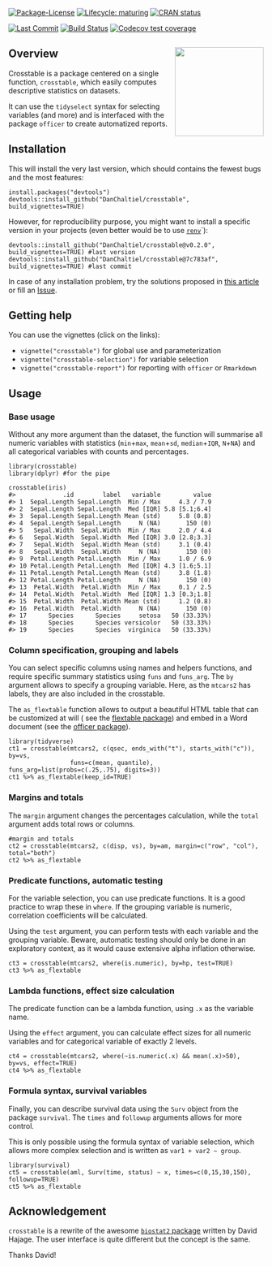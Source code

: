 <!-- knitr::knit("pkgdown/index.Rmd", "pkgdown/index.md") -->
<!-- badges: start -->

[![Package-License](http://img.shields.io/badge/license-GPL--3-brightgreen.svg?style=flat)](http://www.gnu.org/licenses/gpl-3.0.html)
[![Lifecycle:
maturing](https://img.shields.io/badge/lifecycle-maturing-blue.svg)](https://lifecycle.r-lib.org/articles/stages.html)
[![CRAN
status](https://www.r-pkg.org/badges/version/crosstable)](https://CRAN.R-project.org/package=crosstable)
<!-- [![Downloads](http://cranlogs.r-pkg.org/badges/crosstable?color=brightgreen)](http://www.r-pkg.org/pkg/crosstable) -->
[![Last
Commit](https://img.shields.io/github/last-commit/DanChaltiel/crosstable)](https://github.com/DanChaltiel/crosstable)
[![Build
Status](https://travis-ci.org/DanChaltiel/crosstable.svg?branch=master)](https://travis-ci.org/DanChaltiel/crosstable)
[![Codecov test
coverage](https://codecov.io/gh/DanChaltiel/crosstable/branch/master/graph/badge.svg)](https://codecov.io/gh/DanChaltiel/crosstable?branch=master)
<!-- [![Dependencies](https://tinyverse.netlify.com/badge/crosstable)](https://cran.r-project.org/package=crosstable)  -->
<!-- badges: end -->

## Overview<a href='https://DanChaltiel.github.io/crosstable/'><img src='hex_sticker_v2.png' align="right" height="175" /></a>

Crosstable is a package centered on a single function, `crosstable`,
which easily computes descriptive statistics on datasets.

It can use the `tidyselect` syntax for selecting variables (and more)
and is interfaced with the package `officer` to create automatized
reports.

## Installation

This will install the very last version, which should contains the
fewest bugs and the most features:

    install.packages("devtools")
    devtools::install_github("DanChaltiel/crosstable", build_vignettes=TRUE)

However, for reproducibility purpose, you might want to install a
specific version in your projects (even better would be to use
[`renv`](https://rstudio.github.io/renv/articles/renv.html)\`):

    devtools::install_github("DanChaltiel/crosstable@v0.2.0", build_vignettes=TRUE) #last version
    devtools::install_github("DanChaltiel/crosstable@7c783af", build_vignettes=TRUE) #last commit

In case of any installation problem, try the solutions proposed in [this
article](https://danchaltiel.github.io/crosstable/articles/crosstable-install.html)
or fill an [Issue](https://github.com/DanChaltiel/crosstable/issues).

## Getting help

You can use the vignettes (click on the links):

-   `vignette("crosstable")` for global use and parameterization
-   `vignette("crosstable-selection")` for variable selection
-   `vignette("crosstable-report")` for reporting with `officer` or
    `Rmarkdown`

## Usage

### Base usage

Without any more argument than the dataset, the function will summarise
all numeric variables with statistics (`min`+`max`, `mean`+`sd`,
`median`+`IQR`, `N`+`NA`) and all categorical variables with counts and
percentages.

    library(crosstable)
    library(dplyr) #for the pipe

    crosstable(iris)
    #>             .id        label   variable         value
    #> 1  Sepal.Length Sepal.Length  Min / Max     4.3 / 7.9
    #> 2  Sepal.Length Sepal.Length  Med [IQR] 5.8 [5.1;6.4]
    #> 3  Sepal.Length Sepal.Length Mean (std)     5.8 (0.8)
    #> 4  Sepal.Length Sepal.Length     N (NA)       150 (0)
    #> 5   Sepal.Width  Sepal.Width  Min / Max     2.0 / 4.4
    #> 6   Sepal.Width  Sepal.Width  Med [IQR] 3.0 [2.8;3.3]
    #> 7   Sepal.Width  Sepal.Width Mean (std)     3.1 (0.4)
    #> 8   Sepal.Width  Sepal.Width     N (NA)       150 (0)
    #> 9  Petal.Length Petal.Length  Min / Max     1.0 / 6.9
    #> 10 Petal.Length Petal.Length  Med [IQR] 4.3 [1.6;5.1]
    #> 11 Petal.Length Petal.Length Mean (std)     3.8 (1.8)
    #> 12 Petal.Length Petal.Length     N (NA)       150 (0)
    #> 13  Petal.Width  Petal.Width  Min / Max     0.1 / 2.5
    #> 14  Petal.Width  Petal.Width  Med [IQR] 1.3 [0.3;1.8]
    #> 15  Petal.Width  Petal.Width Mean (std)     1.2 (0.8)
    #> 16  Petal.Width  Petal.Width     N (NA)       150 (0)
    #> 17      Species      Species     setosa   50 (33.33%)
    #> 18      Species      Species versicolor   50 (33.33%)
    #> 19      Species      Species  virginica   50 (33.33%)

### Column specification, grouping and labels

You can select specific columns using names and helpers functions, and
require specific summary statistics using `funs` and `funs_arg`. The
`by` argument allows to specify a grouping variable. Here, as the
`mtcars2` has labels, they are also included in the crosstable.

The `as_flextable` function allows to output a beautiful HTML table that
can be customized at will ( see the [flextable
package](https://davidgohel.github.io/flextable/index.html)) and embed
in a Word document (see the [officer
package](https://davidgohel.github.io/officer/)).

    library(tidyverse)
    ct1 = crosstable(mtcars2, c(qsec, ends_with("t"), starts_with("c")), by=vs,
                     funs=c(mean, quantile), funs_arg=list(probs=c(.25,.75), digits=3))
    ct1 %>% as_flextable(keep_id=TRUE)

<template id="1de25ede-243c-4ecd-b956-af36e7fb18a5"><style>
.tabwid table{
  border-collapse:collapse;
  line-height:1;
  margin-left:auto;
  margin-right:auto;
  border-width: 0;
  display: table;
  margin-top: 1.275em;
  margin-bottom: 1.275em;
  border-spacing: 0;
  border-color: transparent;
}
.tabwid_left table{
  margin-left:0;
}
.tabwid_right table{
  margin-right:0;
}
.tabwid td {
    padding: 0;
}
.tabwid a {
  text-decoration: none;
}
.tabwid thead {
    background-color: transparent;
}
.tabwid tfoot {
    background-color: transparent;
}
.tabwid table tr {
background-color: transparent;
}
</style><div class="tabwid"><style>.cl-8a59800e{border-collapse:collapse;}.cl-8a4f1088{font-family:'Arial';font-size:11pt;font-weight:bold;font-style:normal;text-decoration:none;color:rgba(0, 0, 0, 1.00);background-color:transparent;}.cl-8a4f1089{font-family:'Arial';font-size:11pt;font-weight:normal;font-style:normal;text-decoration:none;color:rgba(0, 0, 0, 1.00);background-color:transparent;}.cl-8a4f108a{margin:0;text-align:center;border-bottom: 0 solid rgba(0, 0, 0, 1.00);border-top: 0 solid rgba(0, 0, 0, 1.00);border-left: 0 solid rgba(0, 0, 0, 1.00);border-right: 0 solid rgba(0, 0, 0, 1.00);padding-bottom:5pt;padding-top:5pt;padding-left:5pt;padding-right:5pt;line-height: 1;background-color:transparent;}.cl-8a4f108b{margin:0;text-align:left;border-bottom: 0 solid rgba(0, 0, 0, 1.00);border-top: 0 solid rgba(0, 0, 0, 1.00);border-left: 0 solid rgba(0, 0, 0, 1.00);border-right: 0 solid rgba(0, 0, 0, 1.00);padding-bottom:5pt;padding-top:5pt;padding-left:5pt;padding-right:5pt;line-height: 1;background-color:transparent;}.cl-8a4f5e30{width:43.8pt;background-color:transparent;vertical-align: middle;border-bottom: 1pt solid rgba(0, 0, 0, 1.00);border-top: 0 solid rgba(0, 0, 0, 1.00);border-left: 0 solid rgba(0, 0, 0, 1.00);border-right: 0 solid rgba(0, 0, 0, 1.00);margin-bottom:0;margin-top:0;margin-left:0;margin-right:0;}.cl-8a4f5e31{width:84.1pt;background-color:transparent;vertical-align: middle;border-bottom: 0 solid rgba(0, 0, 0, 1.00);border-top: 0 solid rgba(0, 0, 0, 1.00);border-left: 0 solid rgba(0, 0, 0, 1.00);border-right: 0 solid rgba(0, 0, 0, 1.00);margin-bottom:0;margin-top:0;margin-left:0;margin-right:0;}.cl-8a4f5e32{width:80.5pt;background-color:transparent;vertical-align: middle;border-bottom: 0 solid rgba(0, 0, 0, 1.00);border-top: 0 solid rgba(0, 0, 0, 1.00);border-left: 0 solid rgba(0, 0, 0, 1.00);border-right: 0 solid rgba(0, 0, 0, 1.00);margin-bottom:0;margin-top:0;margin-left:0;margin-right:0;}.cl-8a4f5e33{width:130.6pt;background-color:transparent;vertical-align: middle;border-bottom: 1pt solid rgba(0, 0, 0, 1.00);border-top: 0 solid rgba(0, 0, 0, 1.00);border-left: 0 solid rgba(0, 0, 0, 1.00);border-right: 0 solid rgba(0, 0, 0, 1.00);margin-bottom:0;margin-top:0;margin-left:0;margin-right:0;}.cl-8a4f5e34{width:86.6pt;background-color:transparent;vertical-align: middle;border-bottom: 0 solid rgba(0, 0, 0, 1.00);border-top: 0 solid rgba(0, 0, 0, 1.00);border-left: 0 solid rgba(0, 0, 0, 1.00);border-right: 0 solid rgba(0, 0, 0, 1.00);margin-bottom:0;margin-top:0;margin-left:0;margin-right:0;}.cl-8a4f5e35{width:130.6pt;background-color:transparent;vertical-align: middle;border-bottom: 1pt solid rgba(0, 0, 0, 1.00);border-top: 1pt solid rgba(0, 0, 0, 1.00);border-left: 0 solid rgba(0, 0, 0, 1.00);border-right: 0 solid rgba(0, 0, 0, 1.00);margin-bottom:0;margin-top:0;margin-left:0;margin-right:0;}.cl-8a4f5e36{width:43.8pt;background-color:transparent;vertical-align: middle;border-bottom: 1pt solid rgba(0, 0, 0, 1.00);border-top: 1pt solid rgba(0, 0, 0, 1.00);border-left: 0 solid rgba(0, 0, 0, 1.00);border-right: 0 solid rgba(0, 0, 0, 1.00);margin-bottom:0;margin-top:0;margin-left:0;margin-right:0;}.cl-8a4f5e37{width:86.6pt;background-color:transparent;vertical-align: middle;border-bottom: 0 solid rgba(0, 0, 0, 1.00);border-top: 1pt solid rgba(0, 0, 0, 1.00);border-left: 0 solid rgba(0, 0, 0, 1.00);border-right: 0 solid rgba(0, 0, 0, 1.00);margin-bottom:0;margin-top:0;margin-left:0;margin-right:0;}.cl-8a4f5e38{width:80.5pt;background-color:transparent;vertical-align: middle;border-bottom: 0 solid rgba(0, 0, 0, 1.00);border-top: 1pt solid rgba(0, 0, 0, 1.00);border-left: 0 solid rgba(0, 0, 0, 1.00);border-right: 0 solid rgba(0, 0, 0, 1.00);margin-bottom:0;margin-top:0;margin-left:0;margin-right:0;}.cl-8a4f5e39{width:84.1pt;background-color:transparent;vertical-align: middle;border-bottom: 0 solid rgba(0, 0, 0, 1.00);border-top: 1pt solid rgba(0, 0, 0, 1.00);border-left: 0 solid rgba(0, 0, 0, 1.00);border-right: 0 solid rgba(0, 0, 0, 1.00);margin-bottom:0;margin-top:0;margin-left:0;margin-right:0;}.cl-8a4f5e3a{width:130.6pt;background-color:transparent;vertical-align: middle;border-bottom: 0 solid rgba(0, 0, 0, 1.00);border-top: 0 solid rgba(0, 0, 0, 1.00);border-left: 0 solid rgba(0, 0, 0, 1.00);border-right: 0 solid rgba(0, 0, 0, 1.00);margin-bottom:0;margin-top:0;margin-left:0;margin-right:0;}.cl-8a4f852c{width:84.1pt;background-color:transparent;vertical-align: middle;border-bottom: 0 solid rgba(0, 0, 0, 1.00);border-top: 0 solid rgba(0, 0, 0, 1.00);border-left: 0 solid rgba(0, 0, 0, 1.00);border-right: 0 solid rgba(0, 0, 0, 1.00);margin-bottom:0;margin-top:0;margin-left:0;margin-right:0;}.cl-8a4f852d{width:86.6pt;background-color:transparent;vertical-align: middle;border-bottom: 0 solid rgba(0, 0, 0, 1.00);border-top: 0 solid rgba(0, 0, 0, 1.00);border-left: 0 solid rgba(0, 0, 0, 1.00);border-right: 0 solid rgba(0, 0, 0, 1.00);margin-bottom:0;margin-top:0;margin-left:0;margin-right:0;}.cl-8a4f852e{width:43.8pt;background-color:transparent;vertical-align: middle;border-bottom: 0 solid rgba(0, 0, 0, 1.00);border-top: 0 solid rgba(0, 0, 0, 1.00);border-left: 0 solid rgba(0, 0, 0, 1.00);border-right: 0 solid rgba(0, 0, 0, 1.00);margin-bottom:0;margin-top:0;margin-left:0;margin-right:0;}.cl-8a4f852f{width:80.5pt;background-color:transparent;vertical-align: middle;border-bottom: 0 solid rgba(0, 0, 0, 1.00);border-top: 0 solid rgba(0, 0, 0, 1.00);border-left: 0 solid rgba(0, 0, 0, 1.00);border-right: 0 solid rgba(0, 0, 0, 1.00);margin-bottom:0;margin-top:0;margin-left:0;margin-right:0;}.cl-8a4f8530{width:130.6pt;background-color:transparent;vertical-align: middle;border-bottom: 1pt solid rgba(0, 0, 0, 1.00);border-top: 0 solid rgba(0, 0, 0, 1.00);border-left: 0 solid rgba(0, 0, 0, 1.00);border-right: 0 solid rgba(0, 0, 0, 1.00);margin-bottom:0;margin-top:0;margin-left:0;margin-right:0;}.cl-8a4f8531{width:86.6pt;background-color:transparent;vertical-align: middle;border-bottom: 1pt solid rgba(0, 0, 0, 1.00);border-top: 0 solid rgba(0, 0, 0, 1.00);border-left: 0 solid rgba(0, 0, 0, 1.00);border-right: 0 solid rgba(0, 0, 0, 1.00);margin-bottom:0;margin-top:0;margin-left:0;margin-right:0;}.cl-8a4f8532{width:43.8pt;background-color:transparent;vertical-align: middle;border-bottom: 1pt solid rgba(0, 0, 0, 1.00);border-top: 0 solid rgba(0, 0, 0, 1.00);border-left: 0 solid rgba(0, 0, 0, 1.00);border-right: 0 solid rgba(0, 0, 0, 1.00);margin-bottom:0;margin-top:0;margin-left:0;margin-right:0;}.cl-8a4f8533{width:80.5pt;background-color:transparent;vertical-align: middle;border-bottom: 1pt solid rgba(0, 0, 0, 1.00);border-top: 0 solid rgba(0, 0, 0, 1.00);border-left: 0 solid rgba(0, 0, 0, 1.00);border-right: 0 solid rgba(0, 0, 0, 1.00);margin-bottom:0;margin-top:0;margin-left:0;margin-right:0;}.cl-8a4f8534{width:84.1pt;background-color:transparent;vertical-align: middle;border-bottom: 1pt solid rgba(0, 0, 0, 1.00);border-top: 0 solid rgba(0, 0, 0, 1.00);border-left: 0 solid rgba(0, 0, 0, 1.00);border-right: 0 solid rgba(0, 0, 0, 1.00);margin-bottom:0;margin-top:0;margin-left:0;margin-right:0;}.cl-8a4f8535{width:86.6pt;background-color:transparent;vertical-align: middle;border-bottom: 0 solid rgba(0, 0, 0, 1.00);border-top: 1pt solid rgba(0, 0, 0, 1.00);border-left: 0 solid rgba(0, 0, 0, 1.00);border-right: 0 solid rgba(0, 0, 0, 1.00);margin-bottom:0;margin-top:0;margin-left:0;margin-right:0;}.cl-8a4f8536{width:43.8pt;background-color:transparent;vertical-align: middle;border-bottom: 2pt solid rgba(102, 102, 102, 1.00);border-top: 1pt solid rgba(0, 0, 0, 1.00);border-left: 0 solid rgba(0, 0, 0, 1.00);border-right: 0 solid rgba(0, 0, 0, 1.00);margin-bottom:0;margin-top:0;margin-left:0;margin-right:0;}.cl-8a4fac1e{width:84.1pt;background-color:transparent;vertical-align: middle;border-bottom: 0 solid rgba(0, 0, 0, 1.00);border-top: 1pt solid rgba(0, 0, 0, 1.00);border-left: 0 solid rgba(0, 0, 0, 1.00);border-right: 0 solid rgba(0, 0, 0, 1.00);margin-bottom:0;margin-top:0;margin-left:0;margin-right:0;}.cl-8a4fac1f{width:130.6pt;background-color:transparent;vertical-align: middle;border-bottom: 2pt solid rgba(102, 102, 102, 1.00);border-top: 1pt solid rgba(0, 0, 0, 1.00);border-left: 0 solid rgba(0, 0, 0, 1.00);border-right: 0 solid rgba(0, 0, 0, 1.00);margin-bottom:0;margin-top:0;margin-left:0;margin-right:0;}.cl-8a4fac20{width:80.5pt;background-color:transparent;vertical-align: middle;border-bottom: 0 solid rgba(0, 0, 0, 1.00);border-top: 1pt solid rgba(0, 0, 0, 1.00);border-left: 0 solid rgba(0, 0, 0, 1.00);border-right: 0 solid rgba(0, 0, 0, 1.00);margin-bottom:0;margin-top:0;margin-left:0;margin-right:0;}.cl-8a4fac21{width:84.1pt;background-color:transparent;vertical-align: middle;border-bottom: 0 solid rgba(0, 0, 0, 1.00);border-top: 0 solid rgba(0, 0, 0, 1.00);border-left: 0 solid rgba(0, 0, 0, 1.00);border-right: 0 solid rgba(0, 0, 0, 1.00);margin-bottom:0;margin-top:0;margin-left:0;margin-right:0;}.cl-8a4fac22{width:86.6pt;background-color:transparent;vertical-align: middle;border-bottom: 0 solid rgba(0, 0, 0, 1.00);border-top: 0 solid rgba(0, 0, 0, 1.00);border-left: 0 solid rgba(0, 0, 0, 1.00);border-right: 0 solid rgba(0, 0, 0, 1.00);margin-bottom:0;margin-top:0;margin-left:0;margin-right:0;}.cl-8a4fac23{width:43.8pt;background-color:transparent;vertical-align: middle;border-bottom: 0 solid rgba(0, 0, 0, 1.00);border-top: 0 solid rgba(0, 0, 0, 1.00);border-left: 0 solid rgba(0, 0, 0, 1.00);border-right: 0 solid rgba(0, 0, 0, 1.00);margin-bottom:0;margin-top:0;margin-left:0;margin-right:0;}.cl-8a4fac24{width:80.5pt;background-color:transparent;vertical-align: middle;border-bottom: 0 solid rgba(0, 0, 0, 1.00);border-top: 0 solid rgba(0, 0, 0, 1.00);border-left: 0 solid rgba(0, 0, 0, 1.00);border-right: 0 solid rgba(0, 0, 0, 1.00);margin-bottom:0;margin-top:0;margin-left:0;margin-right:0;}.cl-8a4fac25{width:130.6pt;background-color:transparent;vertical-align: middle;border-bottom: 0 solid rgba(0, 0, 0, 1.00);border-top: 0 solid rgba(0, 0, 0, 1.00);border-left: 0 solid rgba(0, 0, 0, 1.00);border-right: 0 solid rgba(0, 0, 0, 1.00);margin-bottom:0;margin-top:0;margin-left:0;margin-right:0;}.cl-8a4fac26{width:84.1pt;background-color:transparent;vertical-align: middle;border-bottom: 2pt solid rgba(102, 102, 102, 1.00);border-top: 0 solid rgba(0, 0, 0, 1.00);border-left: 0 solid rgba(0, 0, 0, 1.00);border-right: 0 solid rgba(0, 0, 0, 1.00);margin-bottom:0;margin-top:0;margin-left:0;margin-right:0;}.cl-8a4fac27{width:86.6pt;background-color:transparent;vertical-align: middle;border-bottom: 2pt solid rgba(102, 102, 102, 1.00);border-top: 0 solid rgba(0, 0, 0, 1.00);border-left: 0 solid rgba(0, 0, 0, 1.00);border-right: 0 solid rgba(0, 0, 0, 1.00);margin-bottom:0;margin-top:0;margin-left:0;margin-right:0;}.cl-8a4fac28{width:130.6pt;background-color:transparent;vertical-align: middle;border-bottom: 2pt solid rgba(102, 102, 102, 1.00);border-top: 0 solid rgba(0, 0, 0, 1.00);border-left: 0 solid rgba(0, 0, 0, 1.00);border-right: 0 solid rgba(0, 0, 0, 1.00);margin-bottom:0;margin-top:0;margin-left:0;margin-right:0;}.cl-8a4fd338{width:43.8pt;background-color:transparent;vertical-align: middle;border-bottom: 2pt solid rgba(102, 102, 102, 1.00);border-top: 0 solid rgba(0, 0, 0, 1.00);border-left: 0 solid rgba(0, 0, 0, 1.00);border-right: 0 solid rgba(0, 0, 0, 1.00);margin-bottom:0;margin-top:0;margin-left:0;margin-right:0;}.cl-8a4fd339{width:80.5pt;background-color:transparent;vertical-align: middle;border-bottom: 2pt solid rgba(102, 102, 102, 1.00);border-top: 0 solid rgba(0, 0, 0, 1.00);border-left: 0 solid rgba(0, 0, 0, 1.00);border-right: 0 solid rgba(0, 0, 0, 1.00);margin-bottom:0;margin-top:0;margin-left:0;margin-right:0;}.cl-8a4fd33a{width:86.6pt;background-color:transparent;vertical-align: middle;border-bottom: 1pt solid rgba(0, 0, 0, 1.00);border-top: 0 solid rgba(0, 0, 0, 1.00);border-left: 0 solid rgba(0, 0, 0, 1.00);border-right: 0 solid rgba(0, 0, 0, 1.00);margin-bottom:0;margin-top:0;margin-left:0;margin-right:0;}.cl-8a4fd33b{width:130.6pt;background-color:transparent;vertical-align: middle;border-bottom: 1pt solid rgba(0, 0, 0, 1.00);border-top: 0 solid rgba(0, 0, 0, 1.00);border-left: 0 solid rgba(0, 0, 0, 1.00);border-right: 0 solid rgba(0, 0, 0, 1.00);margin-bottom:0;margin-top:0;margin-left:0;margin-right:0;}.cl-8a4fd33c{width:84.1pt;background-color:transparent;vertical-align: middle;border-bottom: 1pt solid rgba(0, 0, 0, 1.00);border-top: 0 solid rgba(0, 0, 0, 1.00);border-left: 0 solid rgba(0, 0, 0, 1.00);border-right: 0 solid rgba(0, 0, 0, 1.00);margin-bottom:0;margin-top:0;margin-left:0;margin-right:0;}.cl-8a4fd33d{width:43.8pt;background-color:transparent;vertical-align: middle;border-bottom: 1pt solid rgba(0, 0, 0, 1.00);border-top: 0 solid rgba(0, 0, 0, 1.00);border-left: 0 solid rgba(0, 0, 0, 1.00);border-right: 0 solid rgba(0, 0, 0, 1.00);margin-bottom:0;margin-top:0;margin-left:0;margin-right:0;}.cl-8a4fd33e{width:80.5pt;background-color:transparent;vertical-align: middle;border-bottom: 1pt solid rgba(0, 0, 0, 1.00);border-top: 0 solid rgba(0, 0, 0, 1.00);border-left: 0 solid rgba(0, 0, 0, 1.00);border-right: 0 solid rgba(0, 0, 0, 1.00);margin-bottom:0;margin-top:0;margin-left:0;margin-right:0;}.cl-8a4fd33f{width:84.1pt;background-color:transparent;vertical-align: middle;border-bottom: 0 solid rgba(0, 0, 0, 1.00);border-top: 1pt solid rgba(0, 0, 0, 1.00);border-left: 0 solid rgba(0, 0, 0, 1.00);border-right: 0 solid rgba(0, 0, 0, 1.00);margin-bottom:0;margin-top:0;margin-left:0;margin-right:0;}.cl-8a4fd340{width:130.6pt;background-color:transparent;vertical-align: middle;border-bottom: 1pt solid rgba(0, 0, 0, 1.00);border-top: 1pt solid rgba(0, 0, 0, 1.00);border-left: 0 solid rgba(0, 0, 0, 1.00);border-right: 0 solid rgba(0, 0, 0, 1.00);margin-bottom:0;margin-top:0;margin-left:0;margin-right:0;}.cl-8a4fd341{width:86.6pt;background-color:transparent;vertical-align: middle;border-bottom: 0 solid rgba(0, 0, 0, 1.00);border-top: 1pt solid rgba(0, 0, 0, 1.00);border-left: 0 solid rgba(0, 0, 0, 1.00);border-right: 0 solid rgba(0, 0, 0, 1.00);margin-bottom:0;margin-top:0;margin-left:0;margin-right:0;}.cl-8a4fd342{width:80.5pt;background-color:transparent;vertical-align: middle;border-bottom: 0 solid rgba(0, 0, 0, 1.00);border-top: 1pt solid rgba(0, 0, 0, 1.00);border-left: 0 solid rgba(0, 0, 0, 1.00);border-right: 0 solid rgba(0, 0, 0, 1.00);margin-bottom:0;margin-top:0;margin-left:0;margin-right:0;}.cl-8a4ffa2a{width:43.8pt;background-color:transparent;vertical-align: middle;border-bottom: 1pt solid rgba(0, 0, 0, 1.00);border-top: 1pt solid rgba(0, 0, 0, 1.00);border-left: 0 solid rgba(0, 0, 0, 1.00);border-right: 0 solid rgba(0, 0, 0, 1.00);margin-bottom:0;margin-top:0;margin-left:0;margin-right:0;}.cl-8a4ffa2b{width:43.8pt;background-color:transparent;vertical-align: middle;border-bottom: 1.5pt solid rgba(0, 0, 0, 1.00);border-top: 1.5pt solid rgba(0, 0, 0, 1.00);border-left: 0 solid rgba(255, 255, 255, 0.00);border-right: 0 solid rgba(255, 255, 255, 0.00);margin-bottom:0;margin-top:0;margin-left:0;margin-right:0;}.cl-8a4ffa2c{width:130.6pt;background-color:transparent;vertical-align: middle;border-bottom: 1.5pt solid rgba(0, 0, 0, 1.00);border-top: 1.5pt solid rgba(0, 0, 0, 1.00);border-left: 0 solid rgba(255, 255, 255, 0.00);border-right: 0 solid rgba(255, 255, 255, 0.00);margin-bottom:0;margin-top:0;margin-left:0;margin-right:0;}.cl-8a4ffa2d{width:84.1pt;background-color:transparent;vertical-align: middle;border-bottom: 1.5pt solid rgba(0, 0, 0, 1.00);border-top: 1.5pt solid rgba(0, 0, 0, 1.00);border-left: 0 solid rgba(255, 255, 255, 0.00);border-right: 0 solid rgba(255, 255, 255, 0.00);margin-bottom:0;margin-top:0;margin-left:0;margin-right:0;}.cl-8a4ffa2e{width:86.6pt;background-color:transparent;vertical-align: middle;border-bottom: 1.5pt solid rgba(0, 0, 0, 1.00);border-top: 1.5pt solid rgba(0, 0, 0, 1.00);border-left: 0 solid rgba(255, 255, 255, 0.00);border-right: 0 solid rgba(255, 255, 255, 0.00);margin-bottom:0;margin-top:0;margin-left:0;margin-right:0;}.cl-8a4ffa2f{width:80.5pt;background-color:transparent;vertical-align: middle;border-bottom: 1.5pt solid rgba(0, 0, 0, 1.00);border-top: 1.5pt solid rgba(0, 0, 0, 1.00);border-left: 0 solid rgba(255, 255, 255, 0.00);border-right: 0 solid rgba(255, 255, 255, 0.00);margin-bottom:0;margin-top:0;margin-left:0;margin-right:0;}.cl-8a4ffa30{width:130.6pt;background-color:transparent;vertical-align: middle;border-bottom: 1.5pt solid rgba(0, 0, 0, 1.00);border-top: 1.5pt solid rgba(0, 0, 0, 1.00);border-left: 0 solid rgba(0, 0, 0, 1.00);border-right: 0 solid rgba(0, 0, 0, 1.00);margin-bottom:0;margin-top:0;margin-left:0;margin-right:0;}.cl-8a4ffa31{width:86.6pt;background-color:transparent;vertical-align: middle;border-bottom: 1.5pt solid rgba(0, 0, 0, 1.00);border-top: 1.5pt solid rgba(0, 0, 0, 1.00);border-left: 0 solid rgba(0, 0, 0, 1.00);border-right: 0 solid rgba(0, 0, 0, 1.00);margin-bottom:0;margin-top:0;margin-left:0;margin-right:0;}.cl-8a4ffa32{width:80.5pt;background-color:transparent;vertical-align: middle;border-bottom: 1.5pt solid rgba(0, 0, 0, 1.00);border-top: 1.5pt solid rgba(0, 0, 0, 1.00);border-left: 0 solid rgba(0, 0, 0, 1.00);border-right: 0 solid rgba(0, 0, 0, 1.00);margin-bottom:0;margin-top:0;margin-left:0;margin-right:0;}.cl-8a4ffa33{width:43.8pt;background-color:transparent;vertical-align: middle;border-bottom: 1.5pt solid rgba(0, 0, 0, 1.00);border-top: 1.5pt solid rgba(0, 0, 0, 1.00);border-left: 0 solid rgba(0, 0, 0, 1.00);border-right: 0 solid rgba(0, 0, 0, 1.00);margin-bottom:0;margin-top:0;margin-left:0;margin-right:0;}.cl-8a4ffa34{width:84.1pt;background-color:transparent;vertical-align: middle;border-bottom: 1.5pt solid rgba(0, 0, 0, 1.00);border-top: 1.5pt solid rgba(0, 0, 0, 1.00);border-left: 0 solid rgba(0, 0, 0, 1.00);border-right: 0 solid rgba(0, 0, 0, 1.00);margin-bottom:0;margin-top:0;margin-left:0;margin-right:0;}caption {color: #777;margin-top: 10px;margin-bottom: 10px;text-align: center;}</style><table class='cl-8a59800e'><thead><tr style="overflow-wrap:break-word;"><td  rowspan="2"class="cl-8a4ffa2b"><p class="cl-8a4f108a"><span class="cl-8a4f1088">.id</span></p></td><td  rowspan="2"class="cl-8a4ffa2c"><p class="cl-8a4f108a"><span class="cl-8a4f1088">label</span></p></td><td  rowspan="2"class="cl-8a4ffa2d"><p class="cl-8a4f108a"><span class="cl-8a4f1088">variable</span></p></td><td  colspan="2"class="cl-8a4ffa2f"><p class="cl-8a4f108a"><span class="cl-8a4f1088">Engine</span></p></td></tr><tr style="overflow-wrap:break-word;"><td class="cl-8a4ffa32"><p class="cl-8a4f108b"><span class="cl-8a4f1088">straight</span></p></td><td class="cl-8a4ffa31"><p class="cl-8a4f108b"><span class="cl-8a4f1088">vshaped</span></p></td></tr></thead><tbody><tr style="overflow-wrap:break-word;"><td  rowspan="3"class="cl-8a4f5e30"><p class="cl-8a4f108b"><span class="cl-8a4f1089">qsec</span></p></td><td  rowspan="3"class="cl-8a4f5e33"><p class="cl-8a4f108b"><span class="cl-8a4f1089">1/4 mile time</span></p></td><td class="cl-8a4f5e31"><p class="cl-8a4f108b"><span class="cl-8a4f1089">mean</span></p></td><td class="cl-8a4f5e32"><p class="cl-8a4f108b"><span class="cl-8a4f1089">19.334</span></p></td><td class="cl-8a4f5e34"><p class="cl-8a4f108b"><span class="cl-8a4f1089">16.694</span></p></td></tr><tr style="overflow-wrap:break-word;"><td class="cl-8a4fac21"><p class="cl-8a4f108b"><span class="cl-8a4f1089">quantile 25%</span></p></td><td class="cl-8a4fac24"><p class="cl-8a4f108b"><span class="cl-8a4f1089">18.602</span></p></td><td class="cl-8a4fac22"><p class="cl-8a4f108b"><span class="cl-8a4f1089">15.995</span></p></td></tr><tr style="overflow-wrap:break-word;"><td class="cl-8a4fd33c"><p class="cl-8a4f108b"><span class="cl-8a4f1089">quantile 75%</span></p></td><td class="cl-8a4fd33e"><p class="cl-8a4f108b"><span class="cl-8a4f1089">19.975</span></p></td><td class="cl-8a4fd33a"><p class="cl-8a4f108b"><span class="cl-8a4f1089">17.415</span></p></td></tr><tr style="overflow-wrap:break-word;"><td  rowspan="3"class="cl-8a4ffa2a"><p class="cl-8a4f108b"><span class="cl-8a4f1089">drat</span></p></td><td  rowspan="3"class="cl-8a4fd340"><p class="cl-8a4f108b"><span class="cl-8a4f1089">Rear axle ratio</span></p></td><td class="cl-8a4fd33f"><p class="cl-8a4f108b"><span class="cl-8a4f1089">mean</span></p></td><td class="cl-8a4fd342"><p class="cl-8a4f108b"><span class="cl-8a4f1089">3.859</span></p></td><td class="cl-8a4fd341"><p class="cl-8a4f108b"><span class="cl-8a4f1089">3.392</span></p></td></tr><tr style="overflow-wrap:break-word;"><td class="cl-8a4fac21"><p class="cl-8a4f108b"><span class="cl-8a4f1089">quantile 25%</span></p></td><td class="cl-8a4fac24"><p class="cl-8a4f108b"><span class="cl-8a4f1089">3.718</span></p></td><td class="cl-8a4fac22"><p class="cl-8a4f108b"><span class="cl-8a4f1089">3.070</span></p></td></tr><tr style="overflow-wrap:break-word;"><td class="cl-8a4fd33c"><p class="cl-8a4f108b"><span class="cl-8a4f1089">quantile 75%</span></p></td><td class="cl-8a4fd33e"><p class="cl-8a4f108b"><span class="cl-8a4f1089">4.080</span></p></td><td class="cl-8a4fd33a"><p class="cl-8a4f108b"><span class="cl-8a4f1089">3.702</span></p></td></tr><tr style="overflow-wrap:break-word;"><td  rowspan="3"class="cl-8a4f5e36"><p class="cl-8a4f108b"><span class="cl-8a4f1089">wt</span></p></td><td  rowspan="3"class="cl-8a4f5e35"><p class="cl-8a4f108b"><span class="cl-8a4f1089">Weight (1000 lbs)</span></p></td><td class="cl-8a4f5e39"><p class="cl-8a4f108b"><span class="cl-8a4f1089">mean</span></p></td><td class="cl-8a4f5e38"><p class="cl-8a4f108b"><span class="cl-8a4f1089">2.611</span></p></td><td class="cl-8a4f5e37"><p class="cl-8a4f108b"><span class="cl-8a4f1089">3.689</span></p></td></tr><tr style="overflow-wrap:break-word;"><td class="cl-8a4fac21"><p class="cl-8a4f108b"><span class="cl-8a4f1089">quantile 25%</span></p></td><td class="cl-8a4fac24"><p class="cl-8a4f108b"><span class="cl-8a4f1089">2.001</span></p></td><td class="cl-8a4fac22"><p class="cl-8a4f108b"><span class="cl-8a4f1089">3.236</span></p></td></tr><tr style="overflow-wrap:break-word;"><td class="cl-8a4fd33c"><p class="cl-8a4f108b"><span class="cl-8a4f1089">quantile 75%</span></p></td><td class="cl-8a4fd33e"><p class="cl-8a4f108b"><span class="cl-8a4f1089">3.209</span></p></td><td class="cl-8a4fd33a"><p class="cl-8a4f108b"><span class="cl-8a4f1089">3.844</span></p></td></tr><tr style="overflow-wrap:break-word;"><td  rowspan="3"class="cl-8a4f5e36"><p class="cl-8a4f108b"><span class="cl-8a4f1089">cyl</span></p></td><td  rowspan="3"class="cl-8a4f5e35"><p class="cl-8a4f108b"><span class="cl-8a4f1089">Number of cylinders</span></p></td><td class="cl-8a4f5e39"><p class="cl-8a4f108b"><span class="cl-8a4f1089">4</span></p></td><td class="cl-8a4f5e38"><p class="cl-8a4f108b"><span class="cl-8a4f1089">10 (90.91%)</span></p></td><td class="cl-8a4f5e37"><p class="cl-8a4f108b"><span class="cl-8a4f1089">1 (9.09%)</span></p></td></tr><tr style="overflow-wrap:break-word;"><td class="cl-8a4f852c"><p class="cl-8a4f108b"><span class="cl-8a4f1089">6</span></p></td><td class="cl-8a4f852f"><p class="cl-8a4f108b"><span class="cl-8a4f1089">4 (57.14%)</span></p></td><td class="cl-8a4f852d"><p class="cl-8a4f108b"><span class="cl-8a4f1089">3 (42.86%)</span></p></td></tr><tr style="overflow-wrap:break-word;"><td class="cl-8a4f8534"><p class="cl-8a4f108b"><span class="cl-8a4f1089">8</span></p></td><td class="cl-8a4f8533"><p class="cl-8a4f108b"><span class="cl-8a4f1089">0 (0%)</span></p></td><td class="cl-8a4f8531"><p class="cl-8a4f108b"><span class="cl-8a4f1089">14 (100.00%)</span></p></td></tr><tr style="overflow-wrap:break-word;"><td  rowspan="3"class="cl-8a4f8536"><p class="cl-8a4f108b"><span class="cl-8a4f1089">carb</span></p></td><td  rowspan="3"class="cl-8a4fac1f"><p class="cl-8a4f108b"><span class="cl-8a4f1089">Number of carburetors</span></p></td><td class="cl-8a4fac1e"><p class="cl-8a4f108b"><span class="cl-8a4f1089">mean</span></p></td><td class="cl-8a4fac20"><p class="cl-8a4f108b"><span class="cl-8a4f1089">1.786</span></p></td><td class="cl-8a4f8535"><p class="cl-8a4f108b"><span class="cl-8a4f1089">3.611</span></p></td></tr><tr style="overflow-wrap:break-word;"><td class="cl-8a4fac21"><p class="cl-8a4f108b"><span class="cl-8a4f1089">quantile 25%</span></p></td><td class="cl-8a4fac24"><p class="cl-8a4f108b"><span class="cl-8a4f1089">1.000</span></p></td><td class="cl-8a4fac22"><p class="cl-8a4f108b"><span class="cl-8a4f1089">2.250</span></p></td></tr><tr style="overflow-wrap:break-word;"><td class="cl-8a4fac26"><p class="cl-8a4f108b"><span class="cl-8a4f1089">quantile 75%</span></p></td><td class="cl-8a4fd339"><p class="cl-8a4f108b"><span class="cl-8a4f1089">2.000</span></p></td><td class="cl-8a4fac27"><p class="cl-8a4f108b"><span class="cl-8a4f1089">4.000</span></p></td></tr></tbody></table></div></template>
<div id="d9481424-1577-469d-9393-adf5e97173f0"></div>
<script>
var dest = document.getElementById("d9481424-1577-469d-9393-adf5e97173f0");
var template = document.getElementById("1de25ede-243c-4ecd-b956-af36e7fb18a5");
var caption = template.content.querySelector("caption");
if(caption) {
  caption.style.cssText = "display:block;text-align:center;";
  var newcapt = document.createElement("p");
  newcapt.appendChild(caption)
  dest.parentNode.insertBefore(newcapt, dest.previousSibling);
}
var fantome = dest.attachShadow({mode: 'open'});
var templateContent = template.content;
fantome.appendChild(templateContent);
</script>

### Margins and totals

The `margin` argument changes the percentages calculation, while the
`total` argument adds total rows or columns.

    #margin and totals
    ct2 = crosstable(mtcars2, c(disp, vs), by=am, margin=c("row", "col"), total="both")
    ct2 %>% as_flextable

<template id="acf25f41-8440-4256-b881-e0afb2ff533c"><style>
.tabwid table{
  border-collapse:collapse;
  line-height:1;
  margin-left:auto;
  margin-right:auto;
  border-width: 0;
  display: table;
  margin-top: 1.275em;
  margin-bottom: 1.275em;
  border-spacing: 0;
  border-color: transparent;
}
.tabwid_left table{
  margin-left:0;
}
.tabwid_right table{
  margin-right:0;
}
.tabwid td {
    padding: 0;
}
.tabwid a {
  text-decoration: none;
}
.tabwid thead {
    background-color: transparent;
}
.tabwid tfoot {
    background-color: transparent;
}
.tabwid table tr {
background-color: transparent;
}
</style><div class="tabwid"><style>.cl-8a8460ee{border-collapse:collapse;}.cl-8a7c3b8a{font-family:'Arial';font-size:11pt;font-weight:bold;font-style:normal;text-decoration:none;color:rgba(0, 0, 0, 1.00);background-color:transparent;}.cl-8a7c3b8b{font-family:'Arial';font-size:11pt;font-weight:normal;font-style:normal;text-decoration:none;color:rgba(0, 0, 0, 1.00);background-color:transparent;}.cl-8a7c5fac{margin:0;text-align:center;border-bottom: 0 solid rgba(0, 0, 0, 1.00);border-top: 0 solid rgba(0, 0, 0, 1.00);border-left: 0 solid rgba(0, 0, 0, 1.00);border-right: 0 solid rgba(0, 0, 0, 1.00);padding-bottom:5pt;padding-top:5pt;padding-left:5pt;padding-right:5pt;line-height: 1;background-color:transparent;}.cl-8a7c5fad{margin:0;text-align:left;border-bottom: 0 solid rgba(0, 0, 0, 1.00);border-top: 0 solid rgba(0, 0, 0, 1.00);border-left: 0 solid rgba(0, 0, 0, 1.00);border-right: 0 solid rgba(0, 0, 0, 1.00);padding-bottom:5pt;padding-top:5pt;padding-left:5pt;padding-right:5pt;line-height: 1;background-color:transparent;}.cl-8a7c87c0{width:73.1pt;background-color:transparent;vertical-align: middle;border-bottom: 0 solid rgba(0, 0, 0, 1.00);border-top: 0 solid rgba(0, 0, 0, 1.00);border-left: 0 solid rgba(0, 0, 0, 1.00);border-right: 0 solid rgba(0, 0, 0, 1.00);margin-bottom:0;margin-top:0;margin-left:0;margin-right:0;}.cl-8a7c87c1{width:126.9pt;background-color:transparent;vertical-align: middle;border-bottom: 0 solid rgba(0, 0, 0, 1.00);border-top: 0 solid rgba(0, 0, 0, 1.00);border-left: 0 solid rgba(0, 0, 0, 1.00);border-right: 0 solid rgba(0, 0, 0, 1.00);margin-bottom:0;margin-top:0;margin-left:0;margin-right:0;}.cl-8a7c87c2{width:120.8pt;background-color:transparent;vertical-align: middle;border-bottom: 0 solid rgba(0, 0, 0, 1.00);border-top: 0 solid rgba(0, 0, 0, 1.00);border-left: 0 solid rgba(0, 0, 0, 1.00);border-right: 0 solid rgba(0, 0, 0, 1.00);margin-bottom:0;margin-top:0;margin-left:0;margin-right:0;}.cl-8a7c87c3{width:123.8pt;background-color:transparent;vertical-align: middle;border-bottom: 1pt solid rgba(0, 0, 0, 1.00);border-top: 0 solid rgba(0, 0, 0, 1.00);border-left: 0 solid rgba(0, 0, 0, 1.00);border-right: 0 solid rgba(0, 0, 0, 1.00);margin-bottom:0;margin-top:0;margin-left:0;margin-right:0;}.cl-8a7c87c4{width:115.3pt;background-color:transparent;vertical-align: middle;border-bottom: 0 solid rgba(0, 0, 0, 1.00);border-top: 0 solid rgba(0, 0, 0, 1.00);border-left: 0 solid rgba(0, 0, 0, 1.00);border-right: 0 solid rgba(0, 0, 0, 1.00);margin-bottom:0;margin-top:0;margin-left:0;margin-right:0;}.cl-8a7c87c5{width:126.9pt;background-color:transparent;vertical-align: middle;border-bottom: 0 solid rgba(0, 0, 0, 1.00);border-top: 0 solid rgba(0, 0, 0, 1.00);border-left: 0 solid rgba(0, 0, 0, 1.00);border-right: 0 solid rgba(0, 0, 0, 1.00);margin-bottom:0;margin-top:0;margin-left:0;margin-right:0;}.cl-8a7c87c6{width:115.3pt;background-color:transparent;vertical-align: middle;border-bottom: 0 solid rgba(0, 0, 0, 1.00);border-top: 0 solid rgba(0, 0, 0, 1.00);border-left: 0 solid rgba(0, 0, 0, 1.00);border-right: 0 solid rgba(0, 0, 0, 1.00);margin-bottom:0;margin-top:0;margin-left:0;margin-right:0;}.cl-8a7c87c7{width:123.8pt;background-color:transparent;vertical-align: middle;border-bottom: 0 solid rgba(0, 0, 0, 1.00);border-top: 0 solid rgba(0, 0, 0, 1.00);border-left: 0 solid rgba(0, 0, 0, 1.00);border-right: 0 solid rgba(0, 0, 0, 1.00);margin-bottom:0;margin-top:0;margin-left:0;margin-right:0;}.cl-8a7c87c8{width:120.8pt;background-color:transparent;vertical-align: middle;border-bottom: 0 solid rgba(0, 0, 0, 1.00);border-top: 0 solid rgba(0, 0, 0, 1.00);border-left: 0 solid rgba(0, 0, 0, 1.00);border-right: 0 solid rgba(0, 0, 0, 1.00);margin-bottom:0;margin-top:0;margin-left:0;margin-right:0;}.cl-8a7c87c9{width:73.1pt;background-color:transparent;vertical-align: middle;border-bottom: 0 solid rgba(0, 0, 0, 1.00);border-top: 0 solid rgba(0, 0, 0, 1.00);border-left: 0 solid rgba(0, 0, 0, 1.00);border-right: 0 solid rgba(0, 0, 0, 1.00);margin-bottom:0;margin-top:0;margin-left:0;margin-right:0;}.cl-8a7c87ca{width:123.8pt;background-color:transparent;vertical-align: middle;border-bottom: 0 solid rgba(0, 0, 0, 1.00);border-top: 0 solid rgba(0, 0, 0, 1.00);border-left: 0 solid rgba(0, 0, 0, 1.00);border-right: 0 solid rgba(0, 0, 0, 1.00);margin-bottom:0;margin-top:0;margin-left:0;margin-right:0;}.cl-8a7caeb2{width:126.9pt;background-color:transparent;vertical-align: middle;border-bottom: 1pt solid rgba(0, 0, 0, 1.00);border-top: 0 solid rgba(0, 0, 0, 1.00);border-left: 0 solid rgba(0, 0, 0, 1.00);border-right: 0 solid rgba(0, 0, 0, 1.00);margin-bottom:0;margin-top:0;margin-left:0;margin-right:0;}.cl-8a7caeb3{width:120.8pt;background-color:transparent;vertical-align: middle;border-bottom: 1pt solid rgba(0, 0, 0, 1.00);border-top: 0 solid rgba(0, 0, 0, 1.00);border-left: 0 solid rgba(0, 0, 0, 1.00);border-right: 0 solid rgba(0, 0, 0, 1.00);margin-bottom:0;margin-top:0;margin-left:0;margin-right:0;}.cl-8a7caeb4{width:115.3pt;background-color:transparent;vertical-align: middle;border-bottom: 1pt solid rgba(0, 0, 0, 1.00);border-top: 0 solid rgba(0, 0, 0, 1.00);border-left: 0 solid rgba(0, 0, 0, 1.00);border-right: 0 solid rgba(0, 0, 0, 1.00);margin-bottom:0;margin-top:0;margin-left:0;margin-right:0;}.cl-8a7caeb5{width:73.1pt;background-color:transparent;vertical-align: middle;border-bottom: 1pt solid rgba(0, 0, 0, 1.00);border-top: 0 solid rgba(0, 0, 0, 1.00);border-left: 0 solid rgba(0, 0, 0, 1.00);border-right: 0 solid rgba(0, 0, 0, 1.00);margin-bottom:0;margin-top:0;margin-left:0;margin-right:0;}.cl-8a7caeb6{width:73.1pt;background-color:transparent;vertical-align: middle;border-bottom: 0 solid rgba(0, 0, 0, 1.00);border-top: 1pt solid rgba(0, 0, 0, 1.00);border-left: 0 solid rgba(0, 0, 0, 1.00);border-right: 0 solid rgba(0, 0, 0, 1.00);margin-bottom:0;margin-top:0;margin-left:0;margin-right:0;}.cl-8a7caeb7{width:115.3pt;background-color:transparent;vertical-align: middle;border-bottom: 0 solid rgba(0, 0, 0, 1.00);border-top: 1pt solid rgba(0, 0, 0, 1.00);border-left: 0 solid rgba(0, 0, 0, 1.00);border-right: 0 solid rgba(0, 0, 0, 1.00);margin-bottom:0;margin-top:0;margin-left:0;margin-right:0;}.cl-8a7caeb8{width:123.8pt;background-color:transparent;vertical-align: middle;border-bottom: 2pt solid rgba(102, 102, 102, 1.00);border-top: 1pt solid rgba(0, 0, 0, 1.00);border-left: 0 solid rgba(0, 0, 0, 1.00);border-right: 0 solid rgba(0, 0, 0, 1.00);margin-bottom:0;margin-top:0;margin-left:0;margin-right:0;}.cl-8a7caeb9{width:126.9pt;background-color:transparent;vertical-align: middle;border-bottom: 0 solid rgba(0, 0, 0, 1.00);border-top: 1pt solid rgba(0, 0, 0, 1.00);border-left: 0 solid rgba(0, 0, 0, 1.00);border-right: 0 solid rgba(0, 0, 0, 1.00);margin-bottom:0;margin-top:0;margin-left:0;margin-right:0;}.cl-8a7caeba{width:120.8pt;background-color:transparent;vertical-align: middle;border-bottom: 0 solid rgba(0, 0, 0, 1.00);border-top: 1pt solid rgba(0, 0, 0, 1.00);border-left: 0 solid rgba(0, 0, 0, 1.00);border-right: 0 solid rgba(0, 0, 0, 1.00);margin-bottom:0;margin-top:0;margin-left:0;margin-right:0;}.cl-8a7caebb{width:126.9pt;background-color:transparent;vertical-align: middle;border-bottom: 2pt solid rgba(102, 102, 102, 1.00);border-top: 0 solid rgba(0, 0, 0, 1.00);border-left: 0 solid rgba(0, 0, 0, 1.00);border-right: 0 solid rgba(0, 0, 0, 1.00);margin-bottom:0;margin-top:0;margin-left:0;margin-right:0;}.cl-8a7caebc{width:115.3pt;background-color:transparent;vertical-align: middle;border-bottom: 2pt solid rgba(102, 102, 102, 1.00);border-top: 0 solid rgba(0, 0, 0, 1.00);border-left: 0 solid rgba(0, 0, 0, 1.00);border-right: 0 solid rgba(0, 0, 0, 1.00);margin-bottom:0;margin-top:0;margin-left:0;margin-right:0;}.cl-8a7cd5c2{width:123.8pt;background-color:transparent;vertical-align: middle;border-bottom: 2pt solid rgba(102, 102, 102, 1.00);border-top: 0 solid rgba(0, 0, 0, 1.00);border-left: 0 solid rgba(0, 0, 0, 1.00);border-right: 0 solid rgba(0, 0, 0, 1.00);margin-bottom:0;margin-top:0;margin-left:0;margin-right:0;}.cl-8a7cd5c3{width:73.1pt;background-color:transparent;vertical-align: middle;border-bottom: 2pt solid rgba(102, 102, 102, 1.00);border-top: 0 solid rgba(0, 0, 0, 1.00);border-left: 0 solid rgba(0, 0, 0, 1.00);border-right: 0 solid rgba(0, 0, 0, 1.00);margin-bottom:0;margin-top:0;margin-left:0;margin-right:0;}.cl-8a7cd5c4{width:120.8pt;background-color:transparent;vertical-align: middle;border-bottom: 2pt solid rgba(102, 102, 102, 1.00);border-top: 0 solid rgba(0, 0, 0, 1.00);border-left: 0 solid rgba(0, 0, 0, 1.00);border-right: 0 solid rgba(0, 0, 0, 1.00);margin-bottom:0;margin-top:0;margin-left:0;margin-right:0;}.cl-8a7cd5c5{width:126.9pt;background-color:transparent;vertical-align: middle;border-bottom: 1.5pt solid rgba(0, 0, 0, 1.00);border-top: 1.5pt solid rgba(0, 0, 0, 1.00);border-left: 0 solid rgba(255, 255, 255, 0.00);border-right: 0 solid rgba(255, 255, 255, 0.00);margin-bottom:0;margin-top:0;margin-left:0;margin-right:0;}.cl-8a7cd5c6{width:120.8pt;background-color:transparent;vertical-align: middle;border-bottom: 1.5pt solid rgba(0, 0, 0, 1.00);border-top: 1.5pt solid rgba(0, 0, 0, 1.00);border-left: 0 solid rgba(255, 255, 255, 0.00);border-right: 0 solid rgba(255, 255, 255, 0.00);margin-bottom:0;margin-top:0;margin-left:0;margin-right:0;}.cl-8a7cd5c7{width:73.1pt;background-color:transparent;vertical-align: middle;border-bottom: 1.5pt solid rgba(0, 0, 0, 1.00);border-top: 1.5pt solid rgba(0, 0, 0, 1.00);border-left: 0 solid rgba(255, 255, 255, 0.00);border-right: 0 solid rgba(255, 255, 255, 0.00);margin-bottom:0;margin-top:0;margin-left:0;margin-right:0;}.cl-8a7cd5c8{width:115.3pt;background-color:transparent;vertical-align: middle;border-bottom: 1.5pt solid rgba(0, 0, 0, 1.00);border-top: 1.5pt solid rgba(0, 0, 0, 1.00);border-left: 0 solid rgba(255, 255, 255, 0.00);border-right: 0 solid rgba(255, 255, 255, 0.00);margin-bottom:0;margin-top:0;margin-left:0;margin-right:0;}.cl-8a7cd5c9{width:123.8pt;background-color:transparent;vertical-align: middle;border-bottom: 1.5pt solid rgba(0, 0, 0, 1.00);border-top: 1.5pt solid rgba(0, 0, 0, 1.00);border-left: 0 solid rgba(255, 255, 255, 0.00);border-right: 0 solid rgba(255, 255, 255, 0.00);margin-bottom:0;margin-top:0;margin-left:0;margin-right:0;}.cl-8a7cd5ca{width:73.1pt;background-color:transparent;vertical-align: middle;border-bottom: 1.5pt solid rgba(0, 0, 0, 1.00);border-top: 1.5pt solid rgba(0, 0, 0, 1.00);border-left: 0 solid rgba(0, 0, 0, 1.00);border-right: 0 solid rgba(0, 0, 0, 1.00);margin-bottom:0;margin-top:0;margin-left:0;margin-right:0;}.cl-8a7cd5cb{width:120.8pt;background-color:transparent;vertical-align: middle;border-bottom: 1.5pt solid rgba(0, 0, 0, 1.00);border-top: 1.5pt solid rgba(0, 0, 0, 1.00);border-left: 0 solid rgba(0, 0, 0, 1.00);border-right: 0 solid rgba(0, 0, 0, 1.00);margin-bottom:0;margin-top:0;margin-left:0;margin-right:0;}.cl-8a7cd5cc{width:123.8pt;background-color:transparent;vertical-align: middle;border-bottom: 1.5pt solid rgba(0, 0, 0, 1.00);border-top: 1.5pt solid rgba(0, 0, 0, 1.00);border-left: 0 solid rgba(0, 0, 0, 1.00);border-right: 0 solid rgba(0, 0, 0, 1.00);margin-bottom:0;margin-top:0;margin-left:0;margin-right:0;}.cl-8a7cfc96{width:126.9pt;background-color:transparent;vertical-align: middle;border-bottom: 1.5pt solid rgba(0, 0, 0, 1.00);border-top: 1.5pt solid rgba(0, 0, 0, 1.00);border-left: 0 solid rgba(0, 0, 0, 1.00);border-right: 0 solid rgba(0, 0, 0, 1.00);margin-bottom:0;margin-top:0;margin-left:0;margin-right:0;}.cl-8a7cfc97{width:115.3pt;background-color:transparent;vertical-align: middle;border-bottom: 1.5pt solid rgba(0, 0, 0, 1.00);border-top: 1.5pt solid rgba(0, 0, 0, 1.00);border-left: 0 solid rgba(0, 0, 0, 1.00);border-right: 0 solid rgba(0, 0, 0, 1.00);margin-bottom:0;margin-top:0;margin-left:0;margin-right:0;}caption {color: #777;margin-top: 10px;margin-bottom: 10px;text-align: center;}</style><table class='cl-8a8460ee'><thead><tr style="overflow-wrap:break-word;"><td  rowspan="2"class="cl-8a7cd5c9"><p class="cl-8a7c5fac"><span class="cl-8a7c3b8a">label</span></p></td><td  rowspan="2"class="cl-8a7cd5c7"><p class="cl-8a7c5fac"><span class="cl-8a7c3b8a">variable</span></p></td><td  colspan="2"class="cl-8a7cd5c5"><p class="cl-8a7c5fac"><span class="cl-8a7c3b8a">Transmission</span></p></td><td  rowspan="2"class="cl-8a7cd5c8"><p class="cl-8a7c5fac"><span class="cl-8a7c3b8a">Total</span></p></td></tr><tr style="overflow-wrap:break-word;"><td class="cl-8a7cfc96"><p class="cl-8a7c5fad"><span class="cl-8a7c3b8a">auto</span></p></td><td class="cl-8a7cd5cb"><p class="cl-8a7c5fad"><span class="cl-8a7c3b8a">manual</span></p></td></tr></thead><tbody><tr style="overflow-wrap:break-word;"><td  rowspan="4"class="cl-8a7c87c3"><p class="cl-8a7c5fad"><span class="cl-8a7c3b8b">Displacement (cu.in.)</span></p></td><td class="cl-8a7c87c0"><p class="cl-8a7c5fad"><span class="cl-8a7c3b8b">Min / Max</span></p></td><td class="cl-8a7c87c1"><p class="cl-8a7c5fad"><span class="cl-8a7c3b8b">120.1 / 472.0</span></p></td><td class="cl-8a7c87c2"><p class="cl-8a7c5fad"><span class="cl-8a7c3b8b">71.1 / 351.0</span></p></td><td class="cl-8a7c87c4"><p class="cl-8a7c5fad"><span class="cl-8a7c3b8b">71.1 / 472.0</span></p></td></tr><tr style="overflow-wrap:break-word;"><td class="cl-8a7c87c9"><p class="cl-8a7c5fad"><span class="cl-8a7c3b8b">Med [IQR]</span></p></td><td class="cl-8a7c87c5"><p class="cl-8a7c5fad"><span class="cl-8a7c3b8b">275.8 [196.3;360.0]</span></p></td><td class="cl-8a7c87c8"><p class="cl-8a7c5fad"><span class="cl-8a7c3b8b">120.3 [79.0;160.0]</span></p></td><td class="cl-8a7c87c6"><p class="cl-8a7c5fad"><span class="cl-8a7c3b8b">196.3 [120.8;326.0]</span></p></td></tr><tr style="overflow-wrap:break-word;"><td class="cl-8a7c87c0"><p class="cl-8a7c5fad"><span class="cl-8a7c3b8b">Mean (std)</span></p></td><td class="cl-8a7c87c1"><p class="cl-8a7c5fad"><span class="cl-8a7c3b8b">290.4 (110.2)</span></p></td><td class="cl-8a7c87c2"><p class="cl-8a7c5fad"><span class="cl-8a7c3b8b">143.5 (87.2)</span></p></td><td class="cl-8a7c87c4"><p class="cl-8a7c5fad"><span class="cl-8a7c3b8b">230.7 (123.9)</span></p></td></tr><tr style="overflow-wrap:break-word;"><td class="cl-8a7caeb5"><p class="cl-8a7c5fad"><span class="cl-8a7c3b8b">N (NA)</span></p></td><td class="cl-8a7caeb2"><p class="cl-8a7c5fad"><span class="cl-8a7c3b8b">19 (0)</span></p></td><td class="cl-8a7caeb3"><p class="cl-8a7c5fad"><span class="cl-8a7c3b8b">13 (0)</span></p></td><td class="cl-8a7caeb4"><p class="cl-8a7c5fad"><span class="cl-8a7c3b8b">32 (0)</span></p></td></tr><tr style="overflow-wrap:break-word;"><td  rowspan="3"class="cl-8a7caeb8"><p class="cl-8a7c5fad"><span class="cl-8a7c3b8b">Engine</span></p></td><td class="cl-8a7caeb6"><p class="cl-8a7c5fad"><span class="cl-8a7c3b8b">straight</span></p></td><td class="cl-8a7caeb9"><p class="cl-8a7c5fad"><span class="cl-8a7c3b8b">7 (50.00% / 36.84%)</span></p></td><td class="cl-8a7caeba"><p class="cl-8a7c5fad"><span class="cl-8a7c3b8b">7 (50.00% / 53.85%)</span></p></td><td class="cl-8a7caeb7"><p class="cl-8a7c5fad"><span class="cl-8a7c3b8b">14 (43.75%)</span></p></td></tr><tr style="overflow-wrap:break-word;"><td class="cl-8a7c87c0"><p class="cl-8a7c5fad"><span class="cl-8a7c3b8b">vshaped</span></p></td><td class="cl-8a7c87c1"><p class="cl-8a7c5fad"><span class="cl-8a7c3b8b">12 (66.67% / 63.16%)</span></p></td><td class="cl-8a7c87c2"><p class="cl-8a7c5fad"><span class="cl-8a7c3b8b">6 (33.33% / 46.15%)</span></p></td><td class="cl-8a7c87c4"><p class="cl-8a7c5fad"><span class="cl-8a7c3b8b">18 (56.25%)</span></p></td></tr><tr style="overflow-wrap:break-word;"><td class="cl-8a7cd5c3"><p class="cl-8a7c5fad"><span class="cl-8a7c3b8b">Total</span></p></td><td class="cl-8a7caebb"><p class="cl-8a7c5fad"><span class="cl-8a7c3b8b">19 (59.38%)</span></p></td><td class="cl-8a7cd5c4"><p class="cl-8a7c5fad"><span class="cl-8a7c3b8b">13 (40.62%)</span></p></td><td class="cl-8a7caebc"><p class="cl-8a7c5fad"><span class="cl-8a7c3b8b">32 (100.00%)</span></p></td></tr></tbody></table></div></template>
<div id="b68ee525-d529-4738-a2d6-311dae914a4a"></div>
<script>
var dest = document.getElementById("b68ee525-d529-4738-a2d6-311dae914a4a");
var template = document.getElementById("acf25f41-8440-4256-b881-e0afb2ff533c");
var caption = template.content.querySelector("caption");
if(caption) {
  caption.style.cssText = "display:block;text-align:center;";
  var newcapt = document.createElement("p");
  newcapt.appendChild(caption)
  dest.parentNode.insertBefore(newcapt, dest.previousSibling);
}
var fantome = dest.attachShadow({mode: 'open'});
var templateContent = template.content;
fantome.appendChild(templateContent);
</script>

### Predicate functions, automatic testing

For the variable selection, you can use predicate functions. It is a
good practice to wrap these in `where`. If the grouping variable is
numeric, correlation coefficients will be calculated.

Using the `test` argument, you can perform tests with each variable and
the grouping variable. Beware, automatic testing should only be done in
an exploratory context, as it would cause extensive alpha inflation
otherwise.

    ct3 = crosstable(mtcars2, where(is.numeric), by=hp, test=TRUE)
    ct3 %>% as_flextable

<template id="cee57de5-4c22-4900-82b1-39c25a3fd298"><style>
.tabwid table{
  border-collapse:collapse;
  line-height:1;
  margin-left:auto;
  margin-right:auto;
  border-width: 0;
  display: table;
  margin-top: 1.275em;
  margin-bottom: 1.275em;
  border-spacing: 0;
  border-color: transparent;
}
.tabwid_left table{
  margin-left:0;
}
.tabwid_right table{
  margin-right:0;
}
.tabwid td {
    padding: 0;
}
.tabwid a {
  text-decoration: none;
}
.tabwid thead {
    background-color: transparent;
}
.tabwid tfoot {
    background-color: transparent;
}
.tabwid table tr {
background-color: transparent;
}
</style><div class="tabwid"><style>.cl-8aaf600a{border-collapse:collapse;}.cl-8aa7ec44{font-family:'Arial';font-size:11pt;font-weight:bold;font-style:normal;text-decoration:none;color:rgba(0, 0, 0, 1.00);background-color:transparent;}.cl-8aa7ec45{font-family:'Arial';font-size:11pt;font-weight:normal;font-style:normal;text-decoration:none;color:rgba(0, 0, 0, 1.00);background-color:transparent;}.cl-8aa81340{margin:0;text-align:center;border-bottom: 0 solid rgba(0, 0, 0, 1.00);border-top: 0 solid rgba(0, 0, 0, 1.00);border-left: 0 solid rgba(0, 0, 0, 1.00);border-right: 0 solid rgba(0, 0, 0, 1.00);padding-bottom:5pt;padding-top:5pt;padding-left:5pt;padding-right:5pt;line-height: 1;background-color:transparent;}.cl-8aa81341{margin:0;text-align:left;border-bottom: 0 solid rgba(0, 0, 0, 1.00);border-top: 0 solid rgba(0, 0, 0, 1.00);border-left: 0 solid rgba(0, 0, 0, 1.00);border-right: 0 solid rgba(0, 0, 0, 1.00);padding-bottom:5pt;padding-top:5pt;padding-left:5pt;padding-right:5pt;line-height: 1;background-color:transparent;}.cl-8aa86002{width:152.3pt;background-color:transparent;vertical-align: middle;border-bottom: 1pt solid rgba(0, 0, 0, 1.00);border-top: 0 solid rgba(0, 0, 0, 1.00);border-left: 0 solid rgba(0, 0, 0, 1.00);border-right: 0 solid rgba(0, 0, 0, 1.00);margin-bottom:0;margin-top:0;margin-left:0;margin-right:0;}.cl-8aa86003{width:130.6pt;background-color:transparent;vertical-align: middle;border-bottom: 1pt solid rgba(0, 0, 0, 1.00);border-top: 0 solid rgba(0, 0, 0, 1.00);border-left: 0 solid rgba(0, 0, 0, 1.00);border-right: 0 solid rgba(0, 0, 0, 1.00);margin-bottom:0;margin-top:0;margin-left:0;margin-right:0;}.cl-8aa86004{width:306.9pt;background-color:transparent;vertical-align: middle;border-bottom: 1pt solid rgba(0, 0, 0, 1.00);border-top: 0 solid rgba(0, 0, 0, 1.00);border-left: 0 solid rgba(0, 0, 0, 1.00);border-right: 0 solid rgba(0, 0, 0, 1.00);margin-bottom:0;margin-top:0;margin-left:0;margin-right:0;}.cl-8aa86005{width:62.1pt;background-color:transparent;vertical-align: middle;border-bottom: 1pt solid rgba(0, 0, 0, 1.00);border-top: 0 solid rgba(0, 0, 0, 1.00);border-left: 0 solid rgba(0, 0, 0, 1.00);border-right: 0 solid rgba(0, 0, 0, 1.00);margin-bottom:0;margin-top:0;margin-left:0;margin-right:0;}.cl-8aa86006{width:152.3pt;background-color:transparent;vertical-align: middle;border-bottom: 1pt solid rgba(0, 0, 0, 1.00);border-top: 1pt solid rgba(0, 0, 0, 1.00);border-left: 0 solid rgba(0, 0, 0, 1.00);border-right: 0 solid rgba(0, 0, 0, 1.00);margin-bottom:0;margin-top:0;margin-left:0;margin-right:0;}.cl-8aa86007{width:130.6pt;background-color:transparent;vertical-align: middle;border-bottom: 1pt solid rgba(0, 0, 0, 1.00);border-top: 1pt solid rgba(0, 0, 0, 1.00);border-left: 0 solid rgba(0, 0, 0, 1.00);border-right: 0 solid rgba(0, 0, 0, 1.00);margin-bottom:0;margin-top:0;margin-left:0;margin-right:0;}.cl-8aa86008{width:306.9pt;background-color:transparent;vertical-align: middle;border-bottom: 1pt solid rgba(0, 0, 0, 1.00);border-top: 1pt solid rgba(0, 0, 0, 1.00);border-left: 0 solid rgba(0, 0, 0, 1.00);border-right: 0 solid rgba(0, 0, 0, 1.00);margin-bottom:0;margin-top:0;margin-left:0;margin-right:0;}.cl-8aa86009{width:62.1pt;background-color:transparent;vertical-align: middle;border-bottom: 1pt solid rgba(0, 0, 0, 1.00);border-top: 1pt solid rgba(0, 0, 0, 1.00);border-left: 0 solid rgba(0, 0, 0, 1.00);border-right: 0 solid rgba(0, 0, 0, 1.00);margin-bottom:0;margin-top:0;margin-left:0;margin-right:0;}.cl-8aa8600a{width:152.3pt;background-color:transparent;vertical-align: middle;border-bottom: 2pt solid rgba(102, 102, 102, 1.00);border-top: 1pt solid rgba(0, 0, 0, 1.00);border-left: 0 solid rgba(0, 0, 0, 1.00);border-right: 0 solid rgba(0, 0, 0, 1.00);margin-bottom:0;margin-top:0;margin-left:0;margin-right:0;}.cl-8aa8600b{width:130.6pt;background-color:transparent;vertical-align: middle;border-bottom: 2pt solid rgba(102, 102, 102, 1.00);border-top: 1pt solid rgba(0, 0, 0, 1.00);border-left: 0 solid rgba(0, 0, 0, 1.00);border-right: 0 solid rgba(0, 0, 0, 1.00);margin-bottom:0;margin-top:0;margin-left:0;margin-right:0;}.cl-8aa8600c{width:306.9pt;background-color:transparent;vertical-align: middle;border-bottom: 2pt solid rgba(102, 102, 102, 1.00);border-top: 1pt solid rgba(0, 0, 0, 1.00);border-left: 0 solid rgba(0, 0, 0, 1.00);border-right: 0 solid rgba(0, 0, 0, 1.00);margin-bottom:0;margin-top:0;margin-left:0;margin-right:0;}.cl-8aa88802{width:62.1pt;background-color:transparent;vertical-align: middle;border-bottom: 2pt solid rgba(102, 102, 102, 1.00);border-top: 1pt solid rgba(0, 0, 0, 1.00);border-left: 0 solid rgba(0, 0, 0, 1.00);border-right: 0 solid rgba(0, 0, 0, 1.00);margin-bottom:0;margin-top:0;margin-left:0;margin-right:0;}.cl-8aa88803{width:152.3pt;background-color:transparent;vertical-align: middle;border-bottom: 1.5pt solid rgba(0, 0, 0, 1.00);border-top: 1.5pt solid rgba(0, 0, 0, 1.00);border-left: 0 solid rgba(255, 255, 255, 0.00);border-right: 0 solid rgba(255, 255, 255, 0.00);margin-bottom:0;margin-top:0;margin-left:0;margin-right:0;}.cl-8aa88804{width:130.6pt;background-color:transparent;vertical-align: middle;border-bottom: 1.5pt solid rgba(0, 0, 0, 1.00);border-top: 1.5pt solid rgba(0, 0, 0, 1.00);border-left: 0 solid rgba(255, 255, 255, 0.00);border-right: 0 solid rgba(255, 255, 255, 0.00);margin-bottom:0;margin-top:0;margin-left:0;margin-right:0;}.cl-8aa88805{width:306.9pt;background-color:transparent;vertical-align: middle;border-bottom: 1.5pt solid rgba(0, 0, 0, 1.00);border-top: 1.5pt solid rgba(0, 0, 0, 1.00);border-left: 0 solid rgba(255, 255, 255, 0.00);border-right: 0 solid rgba(255, 255, 255, 0.00);margin-bottom:0;margin-top:0;margin-left:0;margin-right:0;}.cl-8aa88806{width:62.1pt;background-color:transparent;vertical-align: middle;border-bottom: 1.5pt solid rgba(0, 0, 0, 1.00);border-top: 1.5pt solid rgba(0, 0, 0, 1.00);border-left: 0 solid rgba(255, 255, 255, 0.00);border-right: 0 solid rgba(255, 255, 255, 0.00);margin-bottom:0;margin-top:0;margin-left:0;margin-right:0;}.cl-8aa88807{width:152.3pt;background-color:transparent;vertical-align: middle;border-bottom: 1.5pt solid rgba(0, 0, 0, 1.00);border-top: 1.5pt solid rgba(0, 0, 0, 1.00);border-left: 0 solid rgba(0, 0, 0, 1.00);border-right: 0 solid rgba(0, 0, 0, 1.00);margin-bottom:0;margin-top:0;margin-left:0;margin-right:0;}.cl-8aa88808{width:130.6pt;background-color:transparent;vertical-align: middle;border-bottom: 1.5pt solid rgba(0, 0, 0, 1.00);border-top: 1.5pt solid rgba(0, 0, 0, 1.00);border-left: 0 solid rgba(0, 0, 0, 1.00);border-right: 0 solid rgba(0, 0, 0, 1.00);margin-bottom:0;margin-top:0;margin-left:0;margin-right:0;}.cl-8aa88809{width:306.9pt;background-color:transparent;vertical-align: middle;border-bottom: 1.5pt solid rgba(0, 0, 0, 1.00);border-top: 1.5pt solid rgba(0, 0, 0, 1.00);border-left: 0 solid rgba(0, 0, 0, 1.00);border-right: 0 solid rgba(0, 0, 0, 1.00);margin-bottom:0;margin-top:0;margin-left:0;margin-right:0;}.cl-8aa8880a{width:62.1pt;background-color:transparent;vertical-align: middle;border-bottom: 1.5pt solid rgba(0, 0, 0, 1.00);border-top: 1.5pt solid rgba(0, 0, 0, 1.00);border-left: 0 solid rgba(0, 0, 0, 1.00);border-right: 0 solid rgba(0, 0, 0, 1.00);margin-bottom:0;margin-top:0;margin-left:0;margin-right:0;}caption {color: #777;margin-top: 10px;margin-bottom: 10px;text-align: center;}</style><table class='cl-8aaf600a'><thead><tr style="overflow-wrap:break-word;"><td  rowspan="2"class="cl-8aa88804"><p class="cl-8aa81340"><span class="cl-8aa7ec44">label</span></p></td><td  rowspan="2"class="cl-8aa88806"><p class="cl-8aa81340"><span class="cl-8aa7ec44">variable</span></p></td><td  rowspan="2"class="cl-8aa88803"><p class="cl-8aa81340"><span class="cl-8aa7ec44">Gross horsepower</span></p></td><td  rowspan="2"class="cl-8aa88805"><p class="cl-8aa81340"><span class="cl-8aa7ec44">test</span></p></td></tr><tr style="overflow-wrap:break-word;"></tr></thead><tbody><tr style="overflow-wrap:break-word;"><td class="cl-8aa86003"><p class="cl-8aa81341"><span class="cl-8aa7ec45">Miles/(US) gallon</span></p></td><td class="cl-8aa86005"><p class="cl-8aa81341"><span class="cl-8aa7ec45">pearson</span></p></td><td class="cl-8aa86002"><p class="cl-8aa81341"><span class="cl-8aa7ec45">-0.78 <br>95%CI [-0.89;-0.59]</span></p></td><td class="cl-8aa86004"><p class="cl-8aa81341"><span class="cl-8aa7ec45">p value: &lt;0.0001 <br>(Pearson's product-moment correlation)</span></p></td></tr><tr style="overflow-wrap:break-word;"><td class="cl-8aa86007"><p class="cl-8aa81341"><span class="cl-8aa7ec45">Displacement (cu.in.)</span></p></td><td class="cl-8aa86009"><p class="cl-8aa81341"><span class="cl-8aa7ec45">pearson</span></p></td><td class="cl-8aa86006"><p class="cl-8aa81341"><span class="cl-8aa7ec45">0.79 <br>95%CI [0.61;0.89]</span></p></td><td class="cl-8aa86008"><p class="cl-8aa81341"><span class="cl-8aa7ec45">p value: &lt;0.0001 <br>(Pearson's product-moment correlation)</span></p></td></tr><tr style="overflow-wrap:break-word;"><td class="cl-8aa86007"><p class="cl-8aa81341"><span class="cl-8aa7ec45">Rear axle ratio</span></p></td><td class="cl-8aa86009"><p class="cl-8aa81341"><span class="cl-8aa7ec45">pearson</span></p></td><td class="cl-8aa86006"><p class="cl-8aa81341"><span class="cl-8aa7ec45">-0.45 <br>95%CI [-0.69;-0.12]</span></p></td><td class="cl-8aa86008"><p class="cl-8aa81341"><span class="cl-8aa7ec45">p value: 0.0100 <br>(Pearson's product-moment correlation)</span></p></td></tr><tr style="overflow-wrap:break-word;"><td class="cl-8aa86007"><p class="cl-8aa81341"><span class="cl-8aa7ec45">Weight (1000 lbs)</span></p></td><td class="cl-8aa86009"><p class="cl-8aa81341"><span class="cl-8aa7ec45">pearson</span></p></td><td class="cl-8aa86006"><p class="cl-8aa81341"><span class="cl-8aa7ec45">0.66 <br>95%CI [0.4;0.82]</span></p></td><td class="cl-8aa86008"><p class="cl-8aa81341"><span class="cl-8aa7ec45">p value: &lt;0.0001 <br>(Pearson's product-moment correlation)</span></p></td></tr><tr style="overflow-wrap:break-word;"><td class="cl-8aa86007"><p class="cl-8aa81341"><span class="cl-8aa7ec45">1/4 mile time</span></p></td><td class="cl-8aa86009"><p class="cl-8aa81341"><span class="cl-8aa7ec45">pearson</span></p></td><td class="cl-8aa86006"><p class="cl-8aa81341"><span class="cl-8aa7ec45">-0.71 <br>95%CI [-0.85;-0.48]</span></p></td><td class="cl-8aa86008"><p class="cl-8aa81341"><span class="cl-8aa7ec45">p value: &lt;0.0001 <br>(Pearson's product-moment correlation)</span></p></td></tr><tr style="overflow-wrap:break-word;"><td class="cl-8aa8600b"><p class="cl-8aa81341"><span class="cl-8aa7ec45">Number of carburetors</span></p></td><td class="cl-8aa88802"><p class="cl-8aa81341"><span class="cl-8aa7ec45">pearson</span></p></td><td class="cl-8aa8600a"><p class="cl-8aa81341"><span class="cl-8aa7ec45">0.75 <br>95%CI [0.54;0.87]</span></p></td><td class="cl-8aa8600c"><p class="cl-8aa81341"><span class="cl-8aa7ec45">p value: &lt;0.0001 <br>(Pearson's product-moment correlation)</span></p></td></tr></tbody></table></div></template>
<div id="4440914e-c391-43d9-8a81-a0f33c403069"></div>
<script>
var dest = document.getElementById("4440914e-c391-43d9-8a81-a0f33c403069");
var template = document.getElementById("cee57de5-4c22-4900-82b1-39c25a3fd298");
var caption = template.content.querySelector("caption");
if(caption) {
  caption.style.cssText = "display:block;text-align:center;";
  var newcapt = document.createElement("p");
  newcapt.appendChild(caption)
  dest.parentNode.insertBefore(newcapt, dest.previousSibling);
}
var fantome = dest.attachShadow({mode: 'open'});
var templateContent = template.content;
fantome.appendChild(templateContent);
</script>

### Lambda functions, effect size calculation

The predicate function can be a lambda function, using `.x` as the
variable name.

Using the `effect` argument, you can calculate effect sizes for all
numeric variables and for categorical variable of exactly 2 levels.

    ct4 = crosstable(mtcars2, where(~is.numeric(.x) && mean(.x)>50), by=vs, effect=TRUE)
    ct4 %>% as_flextable

<template id="984ffd46-fd62-4b51-bbfe-a3b74ac09450"><style>
.tabwid table{
  border-collapse:collapse;
  line-height:1;
  margin-left:auto;
  margin-right:auto;
  border-width: 0;
  display: table;
  margin-top: 1.275em;
  margin-bottom: 1.275em;
  border-spacing: 0;
  border-color: transparent;
}
.tabwid_left table{
  margin-left:0;
}
.tabwid_right table{
  margin-right:0;
}
.tabwid td {
    padding: 0;
}
.tabwid a {
  text-decoration: none;
}
.tabwid thead {
    background-color: transparent;
}
.tabwid tfoot {
    background-color: transparent;
}
.tabwid table tr {
background-color: transparent;
}
</style><div class="tabwid"><style>.cl-8ad90aae{border-collapse:collapse;}.cl-8ad080be{font-family:'Arial';font-size:11pt;font-weight:bold;font-style:normal;text-decoration:none;color:rgba(0, 0, 0, 1.00);background-color:transparent;}.cl-8ad080bf{font-family:'Arial';font-size:11pt;font-weight:normal;font-style:normal;text-decoration:none;color:rgba(0, 0, 0, 1.00);background-color:transparent;}.cl-8ad0a7ba{margin:0;text-align:center;border-bottom: 0 solid rgba(0, 0, 0, 1.00);border-top: 0 solid rgba(0, 0, 0, 1.00);border-left: 0 solid rgba(0, 0, 0, 1.00);border-right: 0 solid rgba(0, 0, 0, 1.00);padding-bottom:5pt;padding-top:5pt;padding-left:5pt;padding-right:5pt;line-height: 1;background-color:transparent;}.cl-8ad0a7bb{margin:0;text-align:left;border-bottom: 0 solid rgba(0, 0, 0, 1.00);border-top: 0 solid rgba(0, 0, 0, 1.00);border-left: 0 solid rgba(0, 0, 0, 1.00);border-right: 0 solid rgba(0, 0, 0, 1.00);padding-bottom:5pt;padding-top:5pt;padding-left:5pt;padding-right:5pt;line-height: 1;background-color:transparent;}.cl-8ad0cea2{width:123.8pt;background-color:transparent;vertical-align: middle;border-bottom: 1pt solid rgba(0, 0, 0, 1.00);border-top: 0 solid rgba(0, 0, 0, 1.00);border-left: 0 solid rgba(0, 0, 0, 1.00);border-right: 0 solid rgba(0, 0, 0, 1.00);margin-bottom:0;margin-top:0;margin-left:0;margin-right:0;}.cl-8ad0cea3{width:109.2pt;background-color:transparent;vertical-align: middle;border-bottom: 0 solid rgba(0, 0, 0, 1.00);border-top: 0 solid rgba(0, 0, 0, 1.00);border-left: 0 solid rgba(0, 0, 0, 1.00);border-right: 0 solid rgba(0, 0, 0, 1.00);margin-bottom:0;margin-top:0;margin-left:0;margin-right:0;}.cl-8ad0cea4{width:115.3pt;background-color:transparent;vertical-align: middle;border-bottom: 0 solid rgba(0, 0, 0, 1.00);border-top: 0 solid rgba(0, 0, 0, 1.00);border-left: 0 solid rgba(0, 0, 0, 1.00);border-right: 0 solid rgba(0, 0, 0, 1.00);margin-bottom:0;margin-top:0;margin-left:0;margin-right:0;}.cl-8ad0cea5{width:73.1pt;background-color:transparent;vertical-align: middle;border-bottom: 0 solid rgba(0, 0, 0, 1.00);border-top: 0 solid rgba(0, 0, 0, 1.00);border-left: 0 solid rgba(0, 0, 0, 1.00);border-right: 0 solid rgba(0, 0, 0, 1.00);margin-bottom:0;margin-top:0;margin-left:0;margin-right:0;}.cl-8ad0cea6{width:480.6pt;background-color:transparent;vertical-align: middle;border-bottom: 1pt solid rgba(0, 0, 0, 1.00);border-top: 0 solid rgba(0, 0, 0, 1.00);border-left: 0 solid rgba(0, 0, 0, 1.00);border-right: 0 solid rgba(0, 0, 0, 1.00);margin-bottom:0;margin-top:0;margin-left:0;margin-right:0;}.cl-8ad0cea7{width:115.3pt;background-color:transparent;vertical-align: middle;border-bottom: 0 solid rgba(0, 0, 0, 1.00);border-top: 0 solid rgba(0, 0, 0, 1.00);border-left: 0 solid rgba(0, 0, 0, 1.00);border-right: 0 solid rgba(0, 0, 0, 1.00);margin-bottom:0;margin-top:0;margin-left:0;margin-right:0;}.cl-8ad0cea8{width:109.2pt;background-color:transparent;vertical-align: middle;border-bottom: 0 solid rgba(0, 0, 0, 1.00);border-top: 0 solid rgba(0, 0, 0, 1.00);border-left: 0 solid rgba(0, 0, 0, 1.00);border-right: 0 solid rgba(0, 0, 0, 1.00);margin-bottom:0;margin-top:0;margin-left:0;margin-right:0;}.cl-8ad0cea9{width:123.8pt;background-color:transparent;vertical-align: middle;border-bottom: 0 solid rgba(0, 0, 0, 1.00);border-top: 0 solid rgba(0, 0, 0, 1.00);border-left: 0 solid rgba(0, 0, 0, 1.00);border-right: 0 solid rgba(0, 0, 0, 1.00);margin-bottom:0;margin-top:0;margin-left:0;margin-right:0;}.cl-8ad0ceaa{width:73.1pt;background-color:transparent;vertical-align: middle;border-bottom: 0 solid rgba(0, 0, 0, 1.00);border-top: 0 solid rgba(0, 0, 0, 1.00);border-left: 0 solid rgba(0, 0, 0, 1.00);border-right: 0 solid rgba(0, 0, 0, 1.00);margin-bottom:0;margin-top:0;margin-left:0;margin-right:0;}.cl-8ad0ceab{width:480.6pt;background-color:transparent;vertical-align: middle;border-bottom: 0 solid rgba(0, 0, 0, 1.00);border-top: 0 solid rgba(0, 0, 0, 1.00);border-left: 0 solid rgba(0, 0, 0, 1.00);border-right: 0 solid rgba(0, 0, 0, 1.00);margin-bottom:0;margin-top:0;margin-left:0;margin-right:0;}.cl-8ad0ceac{width:480.6pt;background-color:transparent;vertical-align: middle;border-bottom: 0 solid rgba(0, 0, 0, 1.00);border-top: 0 solid rgba(0, 0, 0, 1.00);border-left: 0 solid rgba(0, 0, 0, 1.00);border-right: 0 solid rgba(0, 0, 0, 1.00);margin-bottom:0;margin-top:0;margin-left:0;margin-right:0;}.cl-8ad0f594{width:123.8pt;background-color:transparent;vertical-align: middle;border-bottom: 0 solid rgba(0, 0, 0, 1.00);border-top: 0 solid rgba(0, 0, 0, 1.00);border-left: 0 solid rgba(0, 0, 0, 1.00);border-right: 0 solid rgba(0, 0, 0, 1.00);margin-bottom:0;margin-top:0;margin-left:0;margin-right:0;}.cl-8ad0f595{width:73.1pt;background-color:transparent;vertical-align: middle;border-bottom: 1pt solid rgba(0, 0, 0, 1.00);border-top: 0 solid rgba(0, 0, 0, 1.00);border-left: 0 solid rgba(0, 0, 0, 1.00);border-right: 0 solid rgba(0, 0, 0, 1.00);margin-bottom:0;margin-top:0;margin-left:0;margin-right:0;}.cl-8ad0f596{width:115.3pt;background-color:transparent;vertical-align: middle;border-bottom: 1pt solid rgba(0, 0, 0, 1.00);border-top: 0 solid rgba(0, 0, 0, 1.00);border-left: 0 solid rgba(0, 0, 0, 1.00);border-right: 0 solid rgba(0, 0, 0, 1.00);margin-bottom:0;margin-top:0;margin-left:0;margin-right:0;}.cl-8ad0f597{width:109.2pt;background-color:transparent;vertical-align: middle;border-bottom: 1pt solid rgba(0, 0, 0, 1.00);border-top: 0 solid rgba(0, 0, 0, 1.00);border-left: 0 solid rgba(0, 0, 0, 1.00);border-right: 0 solid rgba(0, 0, 0, 1.00);margin-bottom:0;margin-top:0;margin-left:0;margin-right:0;}.cl-8ad0f598{width:115.3pt;background-color:transparent;vertical-align: middle;border-bottom: 0 solid rgba(0, 0, 0, 1.00);border-top: 1pt solid rgba(0, 0, 0, 1.00);border-left: 0 solid rgba(0, 0, 0, 1.00);border-right: 0 solid rgba(0, 0, 0, 1.00);margin-bottom:0;margin-top:0;margin-left:0;margin-right:0;}.cl-8ad0f599{width:109.2pt;background-color:transparent;vertical-align: middle;border-bottom: 0 solid rgba(0, 0, 0, 1.00);border-top: 1pt solid rgba(0, 0, 0, 1.00);border-left: 0 solid rgba(0, 0, 0, 1.00);border-right: 0 solid rgba(0, 0, 0, 1.00);margin-bottom:0;margin-top:0;margin-left:0;margin-right:0;}.cl-8ad0f59a{width:123.8pt;background-color:transparent;vertical-align: middle;border-bottom: 2pt solid rgba(102, 102, 102, 1.00);border-top: 1pt solid rgba(0, 0, 0, 1.00);border-left: 0 solid rgba(0, 0, 0, 1.00);border-right: 0 solid rgba(0, 0, 0, 1.00);margin-bottom:0;margin-top:0;margin-left:0;margin-right:0;}.cl-8ad0f59b{width:73.1pt;background-color:transparent;vertical-align: middle;border-bottom: 0 solid rgba(0, 0, 0, 1.00);border-top: 1pt solid rgba(0, 0, 0, 1.00);border-left: 0 solid rgba(0, 0, 0, 1.00);border-right: 0 solid rgba(0, 0, 0, 1.00);margin-bottom:0;margin-top:0;margin-left:0;margin-right:0;}.cl-8ad0f59c{width:480.6pt;background-color:transparent;vertical-align: middle;border-bottom: 2pt solid rgba(102, 102, 102, 1.00);border-top: 1pt solid rgba(0, 0, 0, 1.00);border-left: 0 solid rgba(0, 0, 0, 1.00);border-right: 0 solid rgba(0, 0, 0, 1.00);margin-bottom:0;margin-top:0;margin-left:0;margin-right:0;}.cl-8ad0f59d{width:115.3pt;background-color:transparent;vertical-align: middle;border-bottom: 2pt solid rgba(102, 102, 102, 1.00);border-top: 0 solid rgba(0, 0, 0, 1.00);border-left: 0 solid rgba(0, 0, 0, 1.00);border-right: 0 solid rgba(0, 0, 0, 1.00);margin-bottom:0;margin-top:0;margin-left:0;margin-right:0;}.cl-8ad0f59e{width:123.8pt;background-color:transparent;vertical-align: middle;border-bottom: 2pt solid rgba(102, 102, 102, 1.00);border-top: 0 solid rgba(0, 0, 0, 1.00);border-left: 0 solid rgba(0, 0, 0, 1.00);border-right: 0 solid rgba(0, 0, 0, 1.00);margin-bottom:0;margin-top:0;margin-left:0;margin-right:0;}.cl-8ad11c90{width:480.6pt;background-color:transparent;vertical-align: middle;border-bottom: 2pt solid rgba(102, 102, 102, 1.00);border-top: 0 solid rgba(0, 0, 0, 1.00);border-left: 0 solid rgba(0, 0, 0, 1.00);border-right: 0 solid rgba(0, 0, 0, 1.00);margin-bottom:0;margin-top:0;margin-left:0;margin-right:0;}.cl-8ad11c91{width:109.2pt;background-color:transparent;vertical-align: middle;border-bottom: 2pt solid rgba(102, 102, 102, 1.00);border-top: 0 solid rgba(0, 0, 0, 1.00);border-left: 0 solid rgba(0, 0, 0, 1.00);border-right: 0 solid rgba(0, 0, 0, 1.00);margin-bottom:0;margin-top:0;margin-left:0;margin-right:0;}.cl-8ad11c92{width:73.1pt;background-color:transparent;vertical-align: middle;border-bottom: 2pt solid rgba(102, 102, 102, 1.00);border-top: 0 solid rgba(0, 0, 0, 1.00);border-left: 0 solid rgba(0, 0, 0, 1.00);border-right: 0 solid rgba(0, 0, 0, 1.00);margin-bottom:0;margin-top:0;margin-left:0;margin-right:0;}.cl-8ad11c93{width:115.3pt;background-color:transparent;vertical-align: middle;border-bottom: 1.5pt solid rgba(0, 0, 0, 1.00);border-top: 1.5pt solid rgba(0, 0, 0, 1.00);border-left: 0 solid rgba(255, 255, 255, 0.00);border-right: 0 solid rgba(255, 255, 255, 0.00);margin-bottom:0;margin-top:0;margin-left:0;margin-right:0;}.cl-8ad11c94{width:73.1pt;background-color:transparent;vertical-align: middle;border-bottom: 1.5pt solid rgba(0, 0, 0, 1.00);border-top: 1.5pt solid rgba(0, 0, 0, 1.00);border-left: 0 solid rgba(255, 255, 255, 0.00);border-right: 0 solid rgba(255, 255, 255, 0.00);margin-bottom:0;margin-top:0;margin-left:0;margin-right:0;}.cl-8ad11c95{width:480.6pt;background-color:transparent;vertical-align: middle;border-bottom: 1.5pt solid rgba(0, 0, 0, 1.00);border-top: 1.5pt solid rgba(0, 0, 0, 1.00);border-left: 0 solid rgba(255, 255, 255, 0.00);border-right: 0 solid rgba(255, 255, 255, 0.00);margin-bottom:0;margin-top:0;margin-left:0;margin-right:0;}.cl-8ad11c96{width:123.8pt;background-color:transparent;vertical-align: middle;border-bottom: 1.5pt solid rgba(0, 0, 0, 1.00);border-top: 1.5pt solid rgba(0, 0, 0, 1.00);border-left: 0 solid rgba(255, 255, 255, 0.00);border-right: 0 solid rgba(255, 255, 255, 0.00);margin-bottom:0;margin-top:0;margin-left:0;margin-right:0;}.cl-8ad11c97{width:109.2pt;background-color:transparent;vertical-align: middle;border-bottom: 1.5pt solid rgba(0, 0, 0, 1.00);border-top: 1.5pt solid rgba(0, 0, 0, 1.00);border-left: 0 solid rgba(255, 255, 255, 0.00);border-right: 0 solid rgba(255, 255, 255, 0.00);margin-bottom:0;margin-top:0;margin-left:0;margin-right:0;}.cl-8ad11c98{width:123.8pt;background-color:transparent;vertical-align: middle;border-bottom: 1.5pt solid rgba(0, 0, 0, 1.00);border-top: 1.5pt solid rgba(0, 0, 0, 1.00);border-left: 0 solid rgba(0, 0, 0, 1.00);border-right: 0 solid rgba(0, 0, 0, 1.00);margin-bottom:0;margin-top:0;margin-left:0;margin-right:0;}.cl-8ad11c99{width:109.2pt;background-color:transparent;vertical-align: middle;border-bottom: 1.5pt solid rgba(0, 0, 0, 1.00);border-top: 1.5pt solid rgba(0, 0, 0, 1.00);border-left: 0 solid rgba(0, 0, 0, 1.00);border-right: 0 solid rgba(0, 0, 0, 1.00);margin-bottom:0;margin-top:0;margin-left:0;margin-right:0;}.cl-8ad11c9a{width:73.1pt;background-color:transparent;vertical-align: middle;border-bottom: 1.5pt solid rgba(0, 0, 0, 1.00);border-top: 1.5pt solid rgba(0, 0, 0, 1.00);border-left: 0 solid rgba(0, 0, 0, 1.00);border-right: 0 solid rgba(0, 0, 0, 1.00);margin-bottom:0;margin-top:0;margin-left:0;margin-right:0;}.cl-8ad14382{width:480.6pt;background-color:transparent;vertical-align: middle;border-bottom: 1.5pt solid rgba(0, 0, 0, 1.00);border-top: 1.5pt solid rgba(0, 0, 0, 1.00);border-left: 0 solid rgba(0, 0, 0, 1.00);border-right: 0 solid rgba(0, 0, 0, 1.00);margin-bottom:0;margin-top:0;margin-left:0;margin-right:0;}.cl-8ad14383{width:115.3pt;background-color:transparent;vertical-align: middle;border-bottom: 1.5pt solid rgba(0, 0, 0, 1.00);border-top: 1.5pt solid rgba(0, 0, 0, 1.00);border-left: 0 solid rgba(0, 0, 0, 1.00);border-right: 0 solid rgba(0, 0, 0, 1.00);margin-bottom:0;margin-top:0;margin-left:0;margin-right:0;}caption {color: #777;margin-top: 10px;margin-bottom: 10px;text-align: center;}</style><table class='cl-8ad90aae'><thead><tr style="overflow-wrap:break-word;"><td  rowspan="2"class="cl-8ad11c96"><p class="cl-8ad0a7ba"><span class="cl-8ad080be">label</span></p></td><td  rowspan="2"class="cl-8ad11c94"><p class="cl-8ad0a7ba"><span class="cl-8ad080be">variable</span></p></td><td  colspan="2"class="cl-8ad11c97"><p class="cl-8ad0a7ba"><span class="cl-8ad080be">Engine</span></p></td><td  rowspan="2"class="cl-8ad11c95"><p class="cl-8ad0a7ba"><span class="cl-8ad080be">effect</span></p></td></tr><tr style="overflow-wrap:break-word;"><td class="cl-8ad11c99"><p class="cl-8ad0a7bb"><span class="cl-8ad080be">straight</span></p></td><td class="cl-8ad14383"><p class="cl-8ad0a7bb"><span class="cl-8ad080be">vshaped</span></p></td></tr></thead><tbody><tr style="overflow-wrap:break-word;"><td  rowspan="4"class="cl-8ad0cea2"><p class="cl-8ad0a7bb"><span class="cl-8ad080bf">Displacement (cu.in.)</span></p></td><td class="cl-8ad0cea5"><p class="cl-8ad0a7bb"><span class="cl-8ad080bf">Min / Max</span></p></td><td class="cl-8ad0cea3"><p class="cl-8ad0a7bb"><span class="cl-8ad080bf">71.1 / 258.0</span></p></td><td class="cl-8ad0cea4"><p class="cl-8ad0a7bb"><span class="cl-8ad080bf">120.3 / 472.0</span></p></td><td  rowspan="4"class="cl-8ad0cea6"><p class="cl-8ad0a7bb"><span class="cl-8ad080bf">Difference in means (Welch CI) (straight minus vshaped): -174.69<br>95%CI [-235.02 to -114.36]</span></p></td></tr><tr style="overflow-wrap:break-word;"><td class="cl-8ad0ceaa"><p class="cl-8ad0a7bb"><span class="cl-8ad080bf">Med [IQR]</span></p></td><td class="cl-8ad0cea8"><p class="cl-8ad0a7bb"><span class="cl-8ad080bf">120.5 [83.0;162.4]</span></p></td><td class="cl-8ad0cea7"><p class="cl-8ad0a7bb"><span class="cl-8ad080bf">311.0 [275.8;360.0]</span></p></td></tr><tr style="overflow-wrap:break-word;"><td class="cl-8ad0cea5"><p class="cl-8ad0a7bb"><span class="cl-8ad080bf">Mean (std)</span></p></td><td class="cl-8ad0cea3"><p class="cl-8ad0a7bb"><span class="cl-8ad080bf">132.5 (56.9)</span></p></td><td class="cl-8ad0cea4"><p class="cl-8ad0a7bb"><span class="cl-8ad080bf">307.1 (106.8)</span></p></td></tr><tr style="overflow-wrap:break-word;"><td class="cl-8ad0f595"><p class="cl-8ad0a7bb"><span class="cl-8ad080bf">N (NA)</span></p></td><td class="cl-8ad0f597"><p class="cl-8ad0a7bb"><span class="cl-8ad080bf">14 (0)</span></p></td><td class="cl-8ad0f596"><p class="cl-8ad0a7bb"><span class="cl-8ad080bf">18 (0)</span></p></td></tr><tr style="overflow-wrap:break-word;"><td  rowspan="4"class="cl-8ad0f59a"><p class="cl-8ad0a7bb"><span class="cl-8ad080bf">Gross horsepower</span></p></td><td class="cl-8ad0f59b"><p class="cl-8ad0a7bb"><span class="cl-8ad080bf">Min / Max</span></p></td><td class="cl-8ad0f599"><p class="cl-8ad0a7bb"><span class="cl-8ad080bf">52.0 / 123.0</span></p></td><td class="cl-8ad0f598"><p class="cl-8ad0a7bb"><span class="cl-8ad080bf">91.0 / 335.0</span></p></td><td  rowspan="4"class="cl-8ad0f59c"><p class="cl-8ad0a7bb"><span class="cl-8ad080bf">Difference in means (Welch CI) (straight minus vshaped): -98.37<br>95%CI [-130.67 to -66.06]</span></p></td></tr><tr style="overflow-wrap:break-word;"><td class="cl-8ad0ceaa"><p class="cl-8ad0a7bb"><span class="cl-8ad080bf">Med [IQR]</span></p></td><td class="cl-8ad0cea8"><p class="cl-8ad0a7bb"><span class="cl-8ad080bf">96.0 [66.0;109.8]</span></p></td><td class="cl-8ad0cea7"><p class="cl-8ad0a7bb"><span class="cl-8ad080bf">180.0 [156.2;226.2]</span></p></td></tr><tr style="overflow-wrap:break-word;"><td class="cl-8ad0cea5"><p class="cl-8ad0a7bb"><span class="cl-8ad080bf">Mean (std)</span></p></td><td class="cl-8ad0cea3"><p class="cl-8ad0a7bb"><span class="cl-8ad080bf">91.4 (24.4)</span></p></td><td class="cl-8ad0cea4"><p class="cl-8ad0a7bb"><span class="cl-8ad080bf">189.7 (60.3)</span></p></td></tr><tr style="overflow-wrap:break-word;"><td class="cl-8ad11c92"><p class="cl-8ad0a7bb"><span class="cl-8ad080bf">N (NA)</span></p></td><td class="cl-8ad11c91"><p class="cl-8ad0a7bb"><span class="cl-8ad080bf">14 (0)</span></p></td><td class="cl-8ad0f59d"><p class="cl-8ad0a7bb"><span class="cl-8ad080bf">18 (0)</span></p></td></tr></tbody></table></div></template>
<div id="da05ce3c-916b-4182-8fcd-014afdf0b225"></div>
<script>
var dest = document.getElementById("da05ce3c-916b-4182-8fcd-014afdf0b225");
var template = document.getElementById("984ffd46-fd62-4b51-bbfe-a3b74ac09450");
var caption = template.content.querySelector("caption");
if(caption) {
  caption.style.cssText = "display:block;text-align:center;";
  var newcapt = document.createElement("p");
  newcapt.appendChild(caption)
  dest.parentNode.insertBefore(newcapt, dest.previousSibling);
}
var fantome = dest.attachShadow({mode: 'open'});
var templateContent = template.content;
fantome.appendChild(templateContent);
</script>

### Formula syntax, survival variables

Finally, you can describe survival data using the `Surv` object from the
package `survival`. The `times` and `followup` arguments allows for more
control.

This is only possible using the formula syntax of variable selection,
which allows more complex selection and is written as
`var1 + var2 ~ group`.

    library(survival)
    ct5 = crosstable(aml, Surv(time, status) ~ x, times=c(0,15,30,150), followup=TRUE)
    ct5 %>% as_flextable

<template id="21153154-fb36-4771-8540-d24311d87a7b"><style>
.tabwid table{
  border-collapse:collapse;
  line-height:1;
  margin-left:auto;
  margin-right:auto;
  border-width: 0;
  display: table;
  margin-top: 1.275em;
  margin-bottom: 1.275em;
  border-spacing: 0;
  border-color: transparent;
}
.tabwid_left table{
  margin-left:0;
}
.tabwid_right table{
  margin-right:0;
}
.tabwid td {
    padding: 0;
}
.tabwid a {
  text-decoration: none;
}
.tabwid thead {
    background-color: transparent;
}
.tabwid tfoot {
    background-color: transparent;
}
.tabwid table tr {
background-color: transparent;
}
</style><div class="tabwid"><style>.cl-8afb0f32{border-collapse:collapse;}.cl-8af3e716{font-family:'Arial';font-size:11pt;font-weight:bold;font-style:normal;text-decoration:none;color:rgba(0, 0, 0, 1.00);background-color:transparent;}.cl-8af3e717{font-family:'Arial';font-size:11pt;font-weight:normal;font-style:normal;text-decoration:none;color:rgba(0, 0, 0, 1.00);background-color:transparent;}.cl-8af3e718{margin:0;text-align:center;border-bottom: 0 solid rgba(0, 0, 0, 1.00);border-top: 0 solid rgba(0, 0, 0, 1.00);border-left: 0 solid rgba(0, 0, 0, 1.00);border-right: 0 solid rgba(0, 0, 0, 1.00);padding-bottom:5pt;padding-top:5pt;padding-left:5pt;padding-right:5pt;line-height: 1;background-color:transparent;}.cl-8af3e719{margin:0;text-align:left;border-bottom: 0 solid rgba(0, 0, 0, 1.00);border-top: 0 solid rgba(0, 0, 0, 1.00);border-left: 0 solid rgba(0, 0, 0, 1.00);border-right: 0 solid rgba(0, 0, 0, 1.00);padding-bottom:5pt;padding-top:5pt;padding-left:5pt;padding-right:5pt;line-height: 1;background-color:transparent;}.cl-8af40f20{width:106.7pt;background-color:transparent;vertical-align: middle;border-bottom: 2pt solid rgba(102, 102, 102, 1.00);border-top: 0 solid rgba(0, 0, 0, 1.00);border-left: 0 solid rgba(0, 0, 0, 1.00);border-right: 0 solid rgba(0, 0, 0, 1.00);margin-bottom:0;margin-top:0;margin-left:0;margin-right:0;}.cl-8af40f21{width:87.8pt;background-color:transparent;vertical-align: middle;border-bottom: 0 solid rgba(0, 0, 0, 1.00);border-top: 0 solid rgba(0, 0, 0, 1.00);border-left: 0 solid rgba(0, 0, 0, 1.00);border-right: 0 solid rgba(0, 0, 0, 1.00);margin-bottom:0;margin-top:0;margin-left:0;margin-right:0;}.cl-8af40f22{width:100pt;background-color:transparent;vertical-align: middle;border-bottom: 0 solid rgba(0, 0, 0, 1.00);border-top: 0 solid rgba(0, 0, 0, 1.00);border-left: 0 solid rgba(0, 0, 0, 1.00);border-right: 0 solid rgba(0, 0, 0, 1.00);margin-bottom:0;margin-top:0;margin-left:0;margin-right:0;}.cl-8af40f23{width:159.9pt;background-color:transparent;vertical-align: middle;border-bottom: 0 solid rgba(0, 0, 0, 1.00);border-top: 0 solid rgba(0, 0, 0, 1.00);border-left: 0 solid rgba(0, 0, 0, 1.00);border-right: 0 solid rgba(0, 0, 0, 1.00);margin-bottom:0;margin-top:0;margin-left:0;margin-right:0;}.cl-8af40f24{width:106.7pt;background-color:transparent;vertical-align: middle;border-bottom: 0 solid rgba(0, 0, 0, 1.00);border-top: 0 solid rgba(0, 0, 0, 1.00);border-left: 0 solid rgba(0, 0, 0, 1.00);border-right: 0 solid rgba(0, 0, 0, 1.00);margin-bottom:0;margin-top:0;margin-left:0;margin-right:0;}.cl-8af40f25{width:106.7pt;background-color:transparent;vertical-align: middle;border-bottom: 0 solid rgba(0, 0, 0, 1.00);border-top: 0 solid rgba(0, 0, 0, 1.00);border-left: 0 solid rgba(0, 0, 0, 1.00);border-right: 0 solid rgba(0, 0, 0, 1.00);margin-bottom:0;margin-top:0;margin-left:0;margin-right:0;}.cl-8af40f26{width:87.8pt;background-color:transparent;vertical-align: middle;border-bottom: 0 solid rgba(0, 0, 0, 1.00);border-top: 0 solid rgba(0, 0, 0, 1.00);border-left: 0 solid rgba(0, 0, 0, 1.00);border-right: 0 solid rgba(0, 0, 0, 1.00);margin-bottom:0;margin-top:0;margin-left:0;margin-right:0;}.cl-8af40f27{width:100pt;background-color:transparent;vertical-align: middle;border-bottom: 0 solid rgba(0, 0, 0, 1.00);border-top: 0 solid rgba(0, 0, 0, 1.00);border-left: 0 solid rgba(0, 0, 0, 1.00);border-right: 0 solid rgba(0, 0, 0, 1.00);margin-bottom:0;margin-top:0;margin-left:0;margin-right:0;}.cl-8af40f28{width:159.9pt;background-color:transparent;vertical-align: middle;border-bottom: 0 solid rgba(0, 0, 0, 1.00);border-top: 0 solid rgba(0, 0, 0, 1.00);border-left: 0 solid rgba(0, 0, 0, 1.00);border-right: 0 solid rgba(0, 0, 0, 1.00);margin-bottom:0;margin-top:0;margin-left:0;margin-right:0;}.cl-8af40f29{width:106.7pt;background-color:transparent;vertical-align: middle;border-bottom: 2pt solid rgba(102, 102, 102, 1.00);border-top: 0 solid rgba(0, 0, 0, 1.00);border-left: 0 solid rgba(0, 0, 0, 1.00);border-right: 0 solid rgba(0, 0, 0, 1.00);margin-bottom:0;margin-top:0;margin-left:0;margin-right:0;}.cl-8af40f2a{width:87.8pt;background-color:transparent;vertical-align: middle;border-bottom: 2pt solid rgba(102, 102, 102, 1.00);border-top: 0 solid rgba(0, 0, 0, 1.00);border-left: 0 solid rgba(0, 0, 0, 1.00);border-right: 0 solid rgba(0, 0, 0, 1.00);margin-bottom:0;margin-top:0;margin-left:0;margin-right:0;}.cl-8af43608{width:100pt;background-color:transparent;vertical-align: middle;border-bottom: 2pt solid rgba(102, 102, 102, 1.00);border-top: 0 solid rgba(0, 0, 0, 1.00);border-left: 0 solid rgba(0, 0, 0, 1.00);border-right: 0 solid rgba(0, 0, 0, 1.00);margin-bottom:0;margin-top:0;margin-left:0;margin-right:0;}.cl-8af43609{width:159.9pt;background-color:transparent;vertical-align: middle;border-bottom: 2pt solid rgba(102, 102, 102, 1.00);border-top: 0 solid rgba(0, 0, 0, 1.00);border-left: 0 solid rgba(0, 0, 0, 1.00);border-right: 0 solid rgba(0, 0, 0, 1.00);margin-bottom:0;margin-top:0;margin-left:0;margin-right:0;}.cl-8af4360a{width:106.7pt;background-color:transparent;vertical-align: middle;border-bottom: 1.5pt solid rgba(0, 0, 0, 1.00);border-top: 1.5pt solid rgba(0, 0, 0, 1.00);border-left: 0 solid rgba(255, 255, 255, 0.00);border-right: 0 solid rgba(255, 255, 255, 0.00);margin-bottom:0;margin-top:0;margin-left:0;margin-right:0;}.cl-8af4360b{width:87.8pt;background-color:transparent;vertical-align: middle;border-bottom: 1.5pt solid rgba(0, 0, 0, 1.00);border-top: 1.5pt solid rgba(0, 0, 0, 1.00);border-left: 0 solid rgba(255, 255, 255, 0.00);border-right: 0 solid rgba(255, 255, 255, 0.00);margin-bottom:0;margin-top:0;margin-left:0;margin-right:0;}.cl-8af4360c{width:100pt;background-color:transparent;vertical-align: middle;border-bottom: 1.5pt solid rgba(0, 0, 0, 1.00);border-top: 1.5pt solid rgba(0, 0, 0, 1.00);border-left: 0 solid rgba(255, 255, 255, 0.00);border-right: 0 solid rgba(255, 255, 255, 0.00);margin-bottom:0;margin-top:0;margin-left:0;margin-right:0;}.cl-8af4360d{width:159.9pt;background-color:transparent;vertical-align: middle;border-bottom: 1.5pt solid rgba(0, 0, 0, 1.00);border-top: 1.5pt solid rgba(0, 0, 0, 1.00);border-left: 0 solid rgba(255, 255, 255, 0.00);border-right: 0 solid rgba(255, 255, 255, 0.00);margin-bottom:0;margin-top:0;margin-left:0;margin-right:0;}.cl-8af4360e{width:106.7pt;background-color:transparent;vertical-align: middle;border-bottom: 1.5pt solid rgba(0, 0, 0, 1.00);border-top: 1.5pt solid rgba(0, 0, 0, 1.00);border-left: 0 solid rgba(0, 0, 0, 1.00);border-right: 0 solid rgba(0, 0, 0, 1.00);margin-bottom:0;margin-top:0;margin-left:0;margin-right:0;}.cl-8af4360f{width:87.8pt;background-color:transparent;vertical-align: middle;border-bottom: 1.5pt solid rgba(0, 0, 0, 1.00);border-top: 1.5pt solid rgba(0, 0, 0, 1.00);border-left: 0 solid rgba(0, 0, 0, 1.00);border-right: 0 solid rgba(0, 0, 0, 1.00);margin-bottom:0;margin-top:0;margin-left:0;margin-right:0;}.cl-8af43610{width:100pt;background-color:transparent;vertical-align: middle;border-bottom: 1.5pt solid rgba(0, 0, 0, 1.00);border-top: 1.5pt solid rgba(0, 0, 0, 1.00);border-left: 0 solid rgba(0, 0, 0, 1.00);border-right: 0 solid rgba(0, 0, 0, 1.00);margin-bottom:0;margin-top:0;margin-left:0;margin-right:0;}.cl-8af43611{width:159.9pt;background-color:transparent;vertical-align: middle;border-bottom: 1.5pt solid rgba(0, 0, 0, 1.00);border-top: 1.5pt solid rgba(0, 0, 0, 1.00);border-left: 0 solid rgba(0, 0, 0, 1.00);border-right: 0 solid rgba(0, 0, 0, 1.00);margin-bottom:0;margin-top:0;margin-left:0;margin-right:0;}caption {color: #777;margin-top: 10px;margin-bottom: 10px;text-align: center;}</style><table class='cl-8afb0f32'><thead><tr style="overflow-wrap:break-word;"><td  rowspan="2"class="cl-8af4360a"><p class="cl-8af3e718"><span class="cl-8af3e716">label</span></p></td><td  rowspan="2"class="cl-8af4360d"><p class="cl-8af3e718"><span class="cl-8af3e716">variable</span></p></td><td  colspan="2"class="cl-8af4360b"><p class="cl-8af3e718"><span class="cl-8af3e716">x</span></p></td></tr><tr style="overflow-wrap:break-word;"><td class="cl-8af4360f"><p class="cl-8af3e719"><span class="cl-8af3e716">Maintained</span></p></td><td class="cl-8af43610"><p class="cl-8af3e719"><span class="cl-8af3e716">Nonmaintained</span></p></td></tr></thead><tbody><tr style="overflow-wrap:break-word;"><td  rowspan="6"class="cl-8af40f20"><p class="cl-8af3e719"><span class="cl-8af3e717">Surv(time, status)</span></p></td><td class="cl-8af40f23"><p class="cl-8af3e719"><span class="cl-8af3e717">t=0</span></p></td><td class="cl-8af40f21"><p class="cl-8af3e719"><span class="cl-8af3e717">1.00 (0/11)</span></p></td><td class="cl-8af40f22"><p class="cl-8af3e719"><span class="cl-8af3e717">1.00 (0/12)</span></p></td></tr><tr style="overflow-wrap:break-word;"><td class="cl-8af40f23"><p class="cl-8af3e719"><span class="cl-8af3e717">t=15</span></p></td><td class="cl-8af40f21"><p class="cl-8af3e719"><span class="cl-8af3e717">0.82 (2/8)</span></p></td><td class="cl-8af40f22"><p class="cl-8af3e719"><span class="cl-8af3e717">0.58 (5/7)</span></p></td></tr><tr style="overflow-wrap:break-word;"><td class="cl-8af40f23"><p class="cl-8af3e719"><span class="cl-8af3e717">t=30</span></p></td><td class="cl-8af40f21"><p class="cl-8af3e719"><span class="cl-8af3e717">0.61 (2/5)</span></p></td><td class="cl-8af40f22"><p class="cl-8af3e719"><span class="cl-8af3e717">0.29 (3/4)</span></p></td></tr><tr style="overflow-wrap:break-word;"><td class="cl-8af40f23"><p class="cl-8af3e719"><span class="cl-8af3e717">t=150</span></p></td><td class="cl-8af40f21"><p class="cl-8af3e719"><span class="cl-8af3e717">0.18 (3/1)</span></p></td><td class="cl-8af40f22"><p class="cl-8af3e719"><span class="cl-8af3e717">0 (3/0)</span></p></td></tr><tr style="overflow-wrap:break-word;"><td class="cl-8af40f28"><p class="cl-8af3e719"><span class="cl-8af3e717">Median follow up [min ; max]</span></p></td><td class="cl-8af40f26"><p class="cl-8af3e719"><span class="cl-8af3e717">103 [13 ; 161]</span></p></td><td class="cl-8af40f27"><p class="cl-8af3e719"><span class="cl-8af3e717">NA [16 ; 45]</span></p></td></tr><tr style="overflow-wrap:break-word;"><td class="cl-8af43609"><p class="cl-8af3e719"><span class="cl-8af3e717">Median survival</span></p></td><td class="cl-8af40f2a"><p class="cl-8af3e719"><span class="cl-8af3e717">31</span></p></td><td class="cl-8af43608"><p class="cl-8af3e719"><span class="cl-8af3e717">23</span></p></td></tr></tbody></table></div></template>
<div id="0b89c4cb-13b7-4ca9-8474-6e8eea240892"></div>
<script>
var dest = document.getElementById("0b89c4cb-13b7-4ca9-8474-6e8eea240892");
var template = document.getElementById("21153154-fb36-4771-8540-d24311d87a7b");
var caption = template.content.querySelector("caption");
if(caption) {
  caption.style.cssText = "display:block;text-align:center;";
  var newcapt = document.createElement("p");
  newcapt.appendChild(caption)
  dest.parentNode.insertBefore(newcapt, dest.previousSibling);
}
var fantome = dest.attachShadow({mode: 'open'});
var templateContent = template.content;
fantome.appendChild(templateContent);
</script>

## Acknowledgement

`crosstable` is a rewrite of the awesome [`biostat2`
package](https://github.com/eusebe/biostat2) written by David Hajage.
The user interface is quite different but the concept is the same.

Thanks David!
